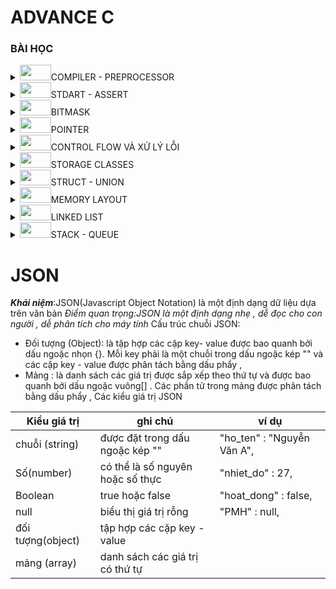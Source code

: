  # ADVANCE C
 
### BÀI HỌC 
<details>
<summary><img src="https://cdn.jsdelivr.net/gh/Readme-Workflows/Readme-Icons@main/icons/octicons/Release.svg" width="50" height="25">COMPILER - PREPROCESSOR</summary>

 **<img src="https://cdn.jsdelivr.net/gh/Readme-Workflows/Readme-Icons@main/icons/octicons/Wiki.svg" 
     width="50" 
     height="25" 
     style="filter: invert(24%) sepia(73%) saturate(1446%) hue-rotate(212deg) brightness(98%) contrast(94%);">Quy trình biên dịch**

_Tiền xử lý : loại bỏ các comment , xử lý include ,define , tạo file.i (intermediate)_
>gcc -E main.c -o main.i
    
 _Biên dịch : chuyển file.i sang file.s (assembly),phân tích cú pháp, kiểm tra lỗi_
>gcc -S main.i -O main.s.
    
 _Hợp ngữ :chuyển file.s sang file.o(mã máy)_
> gcc -c main.s -O main.o

_Liên kết : tạo file thực thi bằng cách kết hợp các file.o_
>gcc main.o -o main

- **<img src="https://cdn.jsdelivr.net/gh/Readme-Workflows/Readme-Icons@main/icons/octicons/Wiki.svg" 
     width="50" 
     height="25" 
     style="filter: invert(24%) sepia(73%) saturate(1446%) hue-rotate(212deg) brightness(98%) contrast(94%);">the preprocess** : chỉ thực hiện thay thế các macro chứ không thực hiện tính toán 
_include_
*define*
- Macro :
 *ifdef*
 *ifndef*
 *endif*
 
*<img src="https://cdn.jsdelivr.net/gh/Readme-Workflows/Readme-Icons@main/icons/octicons/RequestedChanges.svg" 
     width="50" 
     height="25" 
     style="filter: invert(76%) sepia(87%) saturate(461%) hue-rotate(139deg) brightness(104%) contrast(97%);">ví dụ 1 :ví dụ 1: viết 1 chương trình sử dụng define định nghĩa hàm nhân 2 giá trị với nhau với a=5+1; và b=6*
```c
#include<stdio.h>
#define mul(x,y) ((x)*(y))
int main()
{
     int a=5+1;
     int b=6;
     int KQ = mul(a,b)
     printf("kết quả nhân 2 giá trị :%d\n",KQ);
     return 0;
}
```
***<img src="https://cdn.jsdelivr.net/gh/Readme-Workflows/Readme-Icons@main/icons/octicons/Comment.svg" 
     width="50" 
     height="25" 
     style="filter: invert(41%) sepia(67%) saturate(463%) hue-rotate(72deg) brightness(97%) contrast(94%);">Ý nghĩa :học cách sử dụng define và lưu ý khi sử dụng 2 giá trị thì tối ưu hóa chúng bằng dấu ngoặc đơn từng giá trị tránh việc ưu tiên toán tử làm sai kết quả***

*<img src="https://cdn.jsdelivr.net/gh/Readme-Workflows/Readme-Icons@main/icons/octicons/RequestedChanges.svg" 
     width="50" 
     height="25" 
     style="filter: invert(76%) sepia(87%) saturate(461%) hue-rotate(139deg) brightness(104%) contrast(97%);">ví dụ: hãy viết 1 chương trình sử dụng #ifndef và giải thích tại sao sử dụng ?*
```c
#ifndef MY_HEADER_H  
#define MY_HEADER_H
#include <stdio.h>
void H(){
     printf("HELLO");
}
#endif
```
***<img src="https://cdn.jsdelivr.net/gh/Readme-Workflows/Readme-Icons@main/icons/octicons/Comment.svg" 
     width="50" 
     height="25" 
     style="filter: invert(41%) sepia(67%) saturate(463%) hue-rotate(72deg) brightness(97%) contrast(94%);">ý nghĩa: học cách sử dụng ifndef : kiểm tra file.h đã được định nghĩa hay chưa ? nếu đã được định nghĩa thì không run đoạn chương trình phía dưới , nếu chưa định nghĩa thì run bình thường , phương pháp này có thể sử dụng để tránh trùng lặp hàm thư viện hoặc là việc định nghĩa file.h quá 1 lần***

**<img src="https://cdn.jsdelivr.net/gh/Readme-Workflows/Readme-Icons@main/icons/octicons/Wiki.svg" 
     width="50" 
     height="25" 
     style="filter: invert(24%) sepia(73%) saturate(1446%) hue-rotate(212deg) brightness(98%) contrast(94%);">Toán tử tiền xử lý**
- Toán tử tiếp tục "\\" : toán tử này cho phép bạn viết tiếp macro cho nhiều dòng 
_<img src="https://cdn.jsdelivr.net/gh/Readme-Workflows/Readme-Icons@main/icons/octicons/RequestedChanges.svg" 
     width="50" 
     height="25" 
     style="filter: invert(76%) sepia(87%) saturate(461%) hue-rotate(139deg) brightness(104%) contrast(97%);">ví dụ_
```c
#define macro_R(a , b)\
printf("giá trị a=%d",a);\
printf("chia 2 giá trị=%f",a/b);\
while(0)\
```
- Toán tử stringize "#":toán tử này cho phép chuyển đổi các tham số thành chuỗi 
_ví dụ_
```c
#define in(x) printf(#x "= %d",x); // #x đã chuyển thành chuỗi dù nằm ngoài nháy kép
int a =6;
in(a);
```
>kết quả : a=6

- Toán tử token pasting "##" : toán tử nối 2 token lại với nhau 
_ví dụ_
```c
#define ME (X,Y) X##Y

int ME (HELLO,WORD) =5;
```
>KẾT QUẢ : HELLOWORD =5;

***<img src="https://cdn.jsdelivr.net/gh/Readme-Workflows/Readme-Icons@main/icons/octicons/Discussions.svg" 
     width="50" 
     height="25" 
     style="filter: invert(20%) sepia(80%) saturate(500%) hue-rotate(30deg) brightness(80%) contrast(60%);">Câu hỏi :Sự khác biệt giữa #include <file.h> và #include "file.h" là gì ?***
_#include <file.h> chỉ định tiền xử lý tìm kiếm file trong thư mục include của hệ thống_
_#include "file.h" chỉ định tiền xử lý tìm kiếm trong file thư mục hiện tại trước, nếu không tìm thấy mới tìm trong hệ thống_

</details>


<details>
<summary><img src="https://cdn.jsdelivr.net/gh/Readme-Workflows/Readme-Icons@main/icons/octicons/Release.svg" width="50" height="25">STDART - ASSERT</summary>

 STDART - ASSERT
- STDART là một thư viện có các hàm điển hình như printf và scanf
 **<img src="https://cdn.jsdelivr.net/gh/Readme-Workflows/Readme-Icons@main/icons/octicons/Wiki.svg" 
     width="50" 
     height="25" 
     style="filter: invert(24%) sepia(73%) saturate(1446%) hue-rotate(212deg) brightness(98%) contrast(94%);">cơ chế** 

| tên hàm      | giải thích       
|-------------|-------------|
| va_list   | tạo biến   | 
| va_start   | khởi tạo liên kết với va_list với các tham số cố định : va_start(ap , format);   |
|va_arg|truy vấn tham số , phải chỉ định kiểu dữ liệu|
|va_end| dọn dẹp, giải phóng tài nguyên| 

*<img src="https://cdn.jsdelivr.net/gh/Readme-Workflows/Readme-Icons@main/icons/octicons/RequestedChanges.svg" 
     width="50" 
     height="25" 
     style="filter: invert(76%) sepia(87%) saturate(461%) hue-rotate(139deg) brightness(104%) contrast(97%);">ví dụ: viết hàm tính tổng cho số nguyên*
```c
#include<stdio.h>
#include<stdarg.h>
int tong(int dem,...){
     int total=0;
     va_list ap;
     va_start (ap,dem);
     for( int i=0;i<=dem;i++){
          total+=va_arg(ap,int);
     }
     va_end(ap);
     return total;
}
int main(){
     printf("tổng các số sau %d\n",tong(5,6,4));
     return 0;
}
```
-**<img src="https://cdn.jsdelivr.net/gh/Readme-Workflows/Readme-Icons@main/icons/octicons/Wiki.svg" 
     width="50" 
     height="25" 
     style="filter: invert(24%) sepia(73%) saturate(1446%) hue-rotate(212deg) brightness(98%) contrast(94%);">Assert**
- Dùng để kiểm tra điều kiện phải xảy ra trong quá trình run , nếu đúng điều kiện thì chương trình tiếp tục run , nếu sai thì chương trình sẽ :
  - In ra thông báo lỗi chi tiết (tên file , số dòng , biểu thức)
  - Gọi hàm abort() để KẾT THÚC chương trình 
_<img src="https://cdn.jsdelivr.net/gh/Readme-Workflows/Readme-Icons@main/icons/octicons/RequestedChanges.svg" 
     width="50" 
     height="25" 
     style="filter: invert(76%) sepia(87%) saturate(461%) hue-rotate(139deg) brightness(104%) contrast(97%);">ví dụ:viết 1 chương trình sử dụng assert_
```c
#include<assert.h>
void chia(int a , int b){
     assert(b!=0); // vì b là mẫu nên phải khác 0
     printf("%d\n",a/b);
}
```
_**<img src="https://cdn.jsdelivr.net/gh/Readme-Workflows/Readme-Icons@main/icons/octicons/Repository.svg" 
     width="50" 
     height="25" 
     style="filter: invert(12%) sepia(92%) saturate(6282%) hue-rotate(12deg) brightness(101%) contrast(117%);">Nguyên tắc vàng** để sử dụng assert: chỉ dùng để kiểm tra điều kiện tuyệt đối : tuyệt đối không bao giờ vi phạm hoặc tuyệt đối sẽ phải xuất hiện_
**<img src="https://cdn.jsdelivr.net/gh/Readme-Workflows/Readme-Icons@main/icons/octicons/Comment.svg" 
     width="50" 
     height="25" 
     style="filter: invert(41%) sepia(67%) saturate(463%) hue-rotate(72deg) brightness(97%) contrast(94%);">lưu ý: nếu chúng ta bổ sung hàm "#define:NDEBUG" thì tất cả các assert sẽ bị tắt , tuy nhiên phải define NDEBUG TRƯỚC khai báo thư viện _assert.h_**
</details>


<details>
<summary><img src="https://cdn.jsdelivr.net/gh/Readme-Workflows/Readme-Icons@main/icons/octicons/Release.svg" width="50" height="25">BITMASK </summary>
 BITMASK 
 **<img src="https://cdn.jsdelivr.net/gh/Readme-Workflows/Readme-Icons@main/icons/octicons/Wiki.svg" 
     width="50" 
     height="25" 
     style="filter: invert(24%) sepia(73%) saturate(1446%) hue-rotate(212deg) brightness(98%) contrast(94%);">Bitwise operators**

 | Toán tử      | ý nghĩa       | ứng dụng       |
|-------------|-------------|-------------|
| &   | AND   | check bit và clear bit   |
|    | OR   | set bit   |
|~|NOT|toggle bit |
|<<|dịch trái   |nhân 2^n|
|>>|dịch phải |chia 2^n|

- bitmask là kĩ thuật sử dụng các biến riêng lẻ để biểu thị cho một trạng thái : 1 - bật , 0 - tắt
**<img src="https://cdn.jsdelivr.net/gh/Readme-Workflows/Readme-Icons@main/icons/octicons/Wiki.svg" 
     width="50" 
     height="25" 
     style="filter: invert(24%) sepia(73%) saturate(1446%) hue-rotate(212deg) brightness(98%) contrast(94%);">Các phép toán bitmask** 

| PHÉP TOÁN      | PHƯƠNG HƯỚNG HOẠT ĐỘNG       | 
|-------------|-------------|
| set bit  | sử dụng toán tử OR  | 
| clear bit   |sử dụng toán tử đảo ~ và AND (lưu ý đảo xảy ra trước and)   | 
|toggle bit|sử dụng toán tử ^|
|check bit|sử dụng toán tử AND "&"|

_<img src="https://cdn.jsdelivr.net/gh/Readme-Workflows/Readme-Icons@main/icons/octicons/RequestedChanges.svg" 
     width="50" 
     height="25" 
     style="filter: invert(76%) sepia(87%) saturate(461%) hue-rotate(139deg) brightness(104%) contrast(97%);">ví dụ: Hãy xây dựng hệ thống quản lý quyền truy cập của người dùng bằng cách sử dụng kỹ thuật bitmask. Mỗi quyền sẽ được biểu diễn bằng một bit trong số nguyên. Hệ thống phải hỗ trợ các thao tác sau:**thêm quyền , xóa quyền , kiểm tra quyền , hiển thị quyền**_
_gợi ý : ta cần định nghĩa 4 quyền bằng một bit trong số nguyên thêm quyền ta sử dụng toán set bit , xóa quyền ta sử dụng clear bit , kiểm tra quyền ta sử dụng check bit và hiển thị quyền đã có thì ta dựa trên check bit và xuất ra quyền đã có ở check bit_
```c
>#include <stdio.h>
#include <stdint.h>
#define READ  (1 << 0)
#define WRITE  (1 << 1)
#define SPEAK  (1 << 2)
#define LISTEN  (1 << 3)
 void add_per(uint32_t *per,uint32_t perm){
     *per |=perm;
 }
void clear_per(uint32_t *per,uint32_t perm){
     *per &=~perm;
 }
void check_per(uint32_t *per,uint32_t perm){
     return (per &perm)=perm;
 }
void display_per(uint32_t per);{
     printf("Quyền hiện có ");
     if(check_per(per, READ)) printf("READ");
     if(check_per(per, WRITE)) printf("WRITE");
     if(check_per(per, SPEAK)) printf("SPEAK");
     if(check_per(per, LISTEN)) printf("LISTEN");
     printf("\n");
}
int main(){
     uint32_t user_permission=0;
     add_per(&user_permission,READ | SPEAK);
     display_per(user_permission);
     clear_per(&user_permission, SPEAK)
     display_per(user_permission);
}
```
**<img src="https://cdn.jsdelivr.net/gh/Readme-Workflows/Readme-Icons@main/icons/octicons/Wiki.svg" 
     width="50" 
     height="25" 
     style="filter: invert(24%) sepia(73%) saturate(1446%) hue-rotate(212deg) brightness(98%) contrast(94%);">KĨ THUẬT BITMASK ĐỘNG**
- Bitmask động cho phép tạo mặt nạ bit theo vị trí linh hoạt bất kì .Đây là kĩ thuật THUỘC LÒNG
```c
#define BIT_MASK(start ,end) ((~0U<< (start))&(~0U>>(31-(end))))
```
>"~0U" : tạo 32 bit toàn là 1 (0xFFFFFFFF)
"<< (start)" : xóa các bit từ 0- start -1
 ">>(31 -end)" : xóa các bit từ end+1 đến 31
AND 2 kết quả : giữ lại bit từ start đến end

_ví dụ_
```c
BIT_MASK(2,4);
//kết quả sẽ bằng :0b011100 giữ lại số 1 tại vị trí từ 2-4
```
_<img src="https://cdn.jsdelivr.net/gh/Readme-Workflows/Readme-Icons@main/icons/octicons/RequestedChanges.svg" 
     width="50" 
     height="25" 
     style="filter: invert(76%) sepia(87%) saturate(461%) hue-rotate(139deg) brightness(104%) contrast(97%);">ví dụ : hệ thống quản lý GPIO động_
_YÊU CẦU : điều khiển 32 GPIO , SET CLEAR nhiều chân cùng lúc , toggle dải chân bất kì_
```c
typedef struct {
    volatile uint32_t *port ;
} GPIO_typeDef;
void gpio_set(GPIO_typeDef *gpio, int start , int end){
    uint32_t mask = BIT_MASK(start ,end)
    *gpio->port |=mask;
}
```
**<img src="https://cdn.jsdelivr.net/gh/Readme-Workflows/Readme-Icons@main/icons/octicons/Wiki.svg" 
     width="50" 
     height="25" 
     style="filter: invert(24%) sepia(73%) saturate(1446%) hue-rotate(212deg) brightness(98%) contrast(94%);">BIT FIELDS**
- Là 1 kĩ thuật giúp tiết kiêm bộ nhớ 
_cú pháp_
```c
struct hall{
    int tem :5;
    float hum :3;
}
```
>tổng là 8 bit thay vì nếu không khai báo số lượng bit thì sẽ là 16 bit chia đều cho 2 biến 

<details>
<summary><img src="https://cdn.jsdelivr.net/gh/Readme-Workflows/Readme-Icons@main/icons/octicons/Discussions.svg" 
     width="50" 
     height="25" 
     style="filter: invert(20%) sepia(80%) saturate(500%) hue-rotate(30deg) brightness(80%) contrast(60%);">Phân tích mã nguồn slide 14</summary>

**BÀI TẬP: Phân tích mã nguồn sau (slide 14 HALA)**
```c
#include <stdio.h>
#include <stdint.h>
#define COLOR_RED 0	
#define COLOR_BLUE 1
#define COLOR_BLACK 2
#define COLOR_WHITE 3
#define POWER_100HP 0
#define POWER_150HP 1
#define POWER_200HP 2
#define ENGINE_1_5L 0
#define ENGINE_2_0L 1
```
_định nghĩa màu , công suất , động cơ bằng define_
```c
typedef uint8_t CarColor;
typedef uint8_t CarPower;
typedef uint8_t CarEngine;
```
_sử dụng typedef uint8_t để định nghĩa các biến , nguyên nhân sử dụng typedef để dễ dàng thay đổi kiểu dữ liệu trong tương lai , nếu cần thay đổi kiểu dữ liệu uint8_t sang kiểu khác , chỉ cần sửa nơi định nghĩa typedef là được_

```c
#define SUNROOF_MASK 1 << 0     // 0001
#define PREMIUM_AUDIO_MASK 1 << 1 // 0010
#define SPORTS_PACKAGE_MASK 1 << 2 // 0100
// Thêm các bit masks khác tùy thuộc vào tùy chọn
```
_sử dụng Macro define để định nghĩa bit cho các biến_
```c
typedef struct {
    uint8_t additionalOptions : 3; // 3 bits cho các tùy chọn bổ sung
    CarColor color : 2;
    CarPower power : 2;
    CarEngine engine : 1;
    } CarOptions;
```
_mục đích sử dụng struct là tạo kiểu dữ liệu tùy chỉnh_
_carColor là lưu trữ màu với 2 bit ( phạm vi lưu trữ là 4 màu : 0-3(2^2-1)) đã được định nghĩa ở trên_
_carPower, carEngine cũng tương tự vậy_
```c
void configureCar(CarOptions *car, CarColor color, CarPower power, CarEngine engine, uint8_t options) {
    car->color = color;
    car->power = power;
    car->engine = engine;
    car->additionalOptions = options;
}
```
_hàm này để gán các giá trị màu , công suất, động cơ , gán các tùy chọn bổ sung_
_riêng đối với biến car thì sử dụng con trỏ để lấy giá trị gốc nếu có thay đổi thì thay đổi từ giá trị gốc chứ không phải giá trị sao chép_
```c
void setOption(CarOptions *car, uint8_t optionMask) {
    car->additionalOptions |= optionMask;
}
```
_sử dụng thêm chức năng bằng lệnh OR giống các phép toán trong bitmask_
```c
void unsetOption(CarOptions *car, uint8_t optionMask) {
    car->additionalOptions &= ~optionMask;
}
```
_sử dụng xóa chức năng bằng lệnh đảo ~ và AND trong bitmask_
```c
void displayCarOptions(const CarOptions car) {
    const char *colors[] = {"Red", "Blue", "Black", "White"};
    const char *powers[] = {"100HP", "150HP", "200HP"};
    const char *engines[] = {"1.5L", "2.0L"};

    printf("Car Configuration: \n");
    printf("Color: %s\n", colors[car.color]);
    printf("Power: %s\n", powers[car.power]);
    printf("Engine: %s\n", engines[car.engine]);
    printf("Sunroof: %s\n", (car.additionalOptions & SUNROOF_MASK) ? "Yes" : "No");
    printf("Premium Audio: %s\n", (car.additionalOptions & PREMIUM_AUDIO_MASK) ? "Yes" : "No");
    printf("Sports Package: %s\n", (car.additionalOptions & SPORTS_PACKAGE_MASK) ? "Yes" : "No");}
```
_hàm này dùng để hiển thị những giá trị đã setup trước đó : màu , công suất , động cơ ... , có cả hiển thị thêm tùy chọn chức năng_
```c
int main() {
    CarOptions myCar;_
    configureCar(&myCar, COLOR_BLACK, POWER_150HP, ENGINE_2_0L, 0); 
```	
 _đặt tên cho struct và cấu hình cho car theo các biến đã khai báo của hàm configureCar_

```c
    setOption(&myCar, SUNROOF_MASK);
    setOption(&myCar, PREMIUM_AUDIO_MASK);
_ set thêm 2 chức năng là sunroof và audio_
>displayCarOptions(myCar);
```
_hiển thị chức năng đã set_
```c
   unsetOption(&myCar, PREMIUM_AUDIO_MASK); 
    displayCarOptions(myCar);
```
_clear chức năng audio vừa set và hiển thị_
```c
    printf("size of my car: %d\n", sizeof(CarOptions));
```
_in ra kích cỡ của mycar dựa trên sizeof()_
```c
    return 0;
}
```
</details>

</details>

<details>
<summary><img src="https://cdn.jsdelivr.net/gh/Readme-Workflows/Readme-Icons@main/icons/octicons/Release.svg" width="50" height="25">POINTER</summary>

 <img src="https://cdn.jsdelivr.net/gh/Readme-Workflows/Readme-Icons@main/icons/octicons/Wiki.svg" 
     width="50" 
     height="25" 
     style="filter: invert(24%) sepia(73%) saturate(1446%) hue-rotate(212deg) brightness(98%) contrast(94%);"> POINTER 
 - Con trỏ là một biến dùng để lưu địa chỉ của biến khác , nghĩa là biến thông thường chứa giá trị thì con trỏ chứa địa chỉ bộ nhớ (nơi mà giá trị được lưu trữ )  
 __Khai báo con trỏ__
 >kieu_du_lieu *ten_con_tro;
 
 *<img src="https://cdn.jsdelivr.net/gh/Readme-Workflows/Readme-Icons@main/icons/octicons/RequestedChanges.svg" 
     width="50" 
     height="25" 
     style="filter: invert(76%) sepia(87%) saturate(461%) hue-rotate(139deg) brightness(104%) contrast(97%);">ví dụ :*
 ```c
 int *ptr;
 int *a;
 ```
 **Kiểu dữ liệu con trỏ cũng thể hiện kiểu dữ liệu mà biến nó trỏ đến theo nguyên tắc đồng kiểu dữ liệu**

 **Gán địa chỉ cho con trỏ**
 - Mỗi biến đều có 1 giá trị và 1 địa chỉ , để truy cập địa chỉ biến trong C ta sử dụng toán tử ***&***
 _ví dụ:_
 ```c
 int so =5;
 int *contro;
 contro = & so;
 ```
 >bây giờ kết quả là biến _contro_ đang nắm giữ địa chỉ của biến _so_

 **Truy xuất giá trị thông qua con trỏ**
- Khác với truy cập địa chỉ con trỏ sử dụng toán tử __&__ thì truy xuất giá trị sử dụng toán tử __*__ (được gọi là tham trị).
 __*__ ***:toán tử này truy xuất giá trị của địa chỉ mà con trỏ đang trỏ đến*** 
*<img src="https://cdn.jsdelivr.net/gh/Readme-Workflows/Readme-Icons@main/icons/octicons/RequestedChanges.svg" 
     width="50" 
     height="25" 
     style="filter: invert(76%) sepia(87%) saturate(461%) hue-rotate(139deg) brightness(104%) contrast(97%);">ví dụ:*
```c
int number =4;
int *ptr =&number;
printf("giá trị của number=%d",number);
printf("địa chỉ của number=%d",&number);
printf("giá trị của ptr=%d",ptr); 
//giá trị của ptr là địa chỉ của number
printf("giá trị của con trỏ ptr(giá trị tại địa chỉ mà ptr trỏ đến)=%d",*ptr);
```
**<img src="https://cdn.jsdelivr.net/gh/Readme-Workflows/Readme-Icons@main/icons/octicons/Repository.svg" 
     width="50" 
     height="25" 
     style="filter: invert(12%) sepia(92%) saturate(6282%) hue-rotate(12deg) brightness(101%) contrast(117%);">Sau đây là bảng tổng kết nội dung**
| Đặc điểm      | Khai báo con trỏ       | Gán địa chỉ con trỏ       | Truy xuất con trỏ |
|-------------|-------------|-------------|--------|
| Cú pháp   | Kieu_du_lieu *Ten_con_tro   | Ten_con_tro =&Ten_bien   | *Ten_con_tro       |
| Mục đích  | Khai báo một biến đặc biệt có khả năng lưu trữ địa chỉ biến khác   | lập mối quan hệ : gán địa chỉ của 1 biến vào con trỏ     | Truy cập giá trị tại địa chỉ mà con trỏ đang trỏ đến        |
|Gía trị trả về | Không có | địa chỉ bộ nhớ | giá trị tại địa chỉ bộ nhớ 
 
**<img src="https://cdn.jsdelivr.net/gh/Readme-Workflows/Readme-Icons@main/icons/octicons/Wiki.svg" 
     width="50" 
     height="25" 
     style="filter: invert(24%) sepia(73%) saturate(1446%) hue-rotate(212deg) brightness(98%) contrast(94%);"> Kích thước con trỏ**
_<img src="https://cdn.jsdelivr.net/gh/Readme-Workflows/Readme-Icons@main/icons/octicons/RequestedChanges.svg" 
     width="50" 
     height="25" 
     style="filter: invert(76%) sepia(87%) saturate(461%) hue-rotate(139deg) brightness(104%) contrast(97%);">ví dụ_:
```c
char *out;
float *put;
int *ar;
```
*<img src="https://cdn.jsdelivr.net/gh/Readme-Workflows/Readme-Icons@main/icons/octicons/Discussions.svg" 
     width="50" 
     height="25" 
     style="filter: invert(20%) sepia(80%) saturate(500%) hue-rotate(30deg) brightness(80%) contrast(60%);">Câu hỏi :Kích thước các con trỏ trên có giống nhau không?*
>Tất cả các con trỏ đều có cùng 1 kích thước , KHÔNG PHỤ THUỘC VÀO KIỂU DỮ LIỆU MÀ CHÚNG TRỎ ĐẾN MÀ PHỤ THUỘC VÀO KIẾN TRÚC HỆ THỐNG (STM32, ESP32...)

*Nguyên nhân :con trỏ lưu trữ địa chỉ mà địa chỉ bộ nhớ trên 1 hệ thống có kích thước cố định (hệ thống 64 bit :8 byte ...)*
___Hiểu lầm : Nhiều người hiểu rằng (*int) lớn hơn (*char) .Điều này hoàn toàn sai : con trỏ lưu trữ địa chỉ nên kích thước của nó hoàn toàn không liên quan đến___
 
 **<img src="https://cdn.jsdelivr.net/gh/Readme-Workflows/Readme-Icons@main/icons/octicons/Wiki.svg" 
     width="50" 
     height="25" 
     style="filter: invert(24%) sepia(73%) saturate(1446%) hue-rotate(212deg) brightness(98%) contrast(94%);">Con trỏ void**
 - Định nghĩa : void pointer là một loại con trỏ có thể trỏ đến dữ liệu của bất kì kiểu nào 
 _<img src="https://cdn.jsdelivr.net/gh/Readme-Workflows/Readme-Icons@main/icons/octicons/RequestedChanges.svg" 
     width="50" 
     height="25" 
     style="filter: invert(76%) sepia(87%) saturate(461%) hue-rotate(139deg) brightness(104%) contrast(97%);">ví dụ_
 ```c
 void *ptr;
 ```
> Con trỏ void không liên kết bất kì kiểu dữ liệu cụ thể nào , do đó nó có thể giữ địa chỉ của bất kì kiểu dữ liệu nào 
 
_ví dụ_
```c
#include<stdio.h>
int main(){
    int a=10;
    float b=11;
    void *ptr;// khai báo con trỏ void 
    // sử dụng con trỏ void trỏ đến kiểu int 
    ptr =&a;
    printf("Địa chỉ biến a :%p\n",ptr);
    // sử dụng con trỏ đến kiểu float
    ptr = &b;
     printf("Địa chỉ biến a :%p\n",ptr);
}
```
__Hạn chế của void pointer__
- Con trỏ void không thể truy cập trự tiếp giải tham chiếu bằng toán tử * (Nguyên nhân trình biên dịch không biết phải đọc bao nhiêu byte để thực hiện giải tham chiếu )
- Để truy cập giá trị , phải ép kiểu 
```c
void *ptr =&a;
int value =*(int*)ptr; 
// chúng ta phải ép kiểu (int*) , sử dụng tham chiếu * =*(int*)
```
***Sử dụng con trỏ void khi cần viết 1 hàm hoặc 1 cấu trúc có thể sẽ làm việc với nhiều kiểu dữ liệu , lưu ý luôn ghi nhớ kiểu dữ liệu gốc***

**<img src="https://cdn.jsdelivr.net/gh/Readme-Workflows/Readme-Icons@main/icons/octicons/Wiki.svg" 
     width="50" 
     height="25" 
     style="filter: invert(24%) sepia(73%) saturate(1446%) hue-rotate(212deg) brightness(98%) contrast(94%);">FUNCTION POINTER**
- Mỗi hàm đều sẽ tồn tại trong bộ nhớ tại một địa chỉ nhất định 
- Con trỏ hàm (Function pointer) là một biến đặc biệt dùng để lưu trữ địa chỉ của một hàm
__cú pháp và cách khai báo__
>kieu_tra_ve (*ten_con_tro)(ds_tham_so);

**chú ý : dấu ngoặc đơn (*ten_con_tro) là bắt buộc**
```c
int (*ptr)(int , int);
void (*gtr)(char*);
```
__Gán địa chỉ cho hàm__
- Sau khi khai báo chúng ta cần gán địa chỉ : có 2 cách gán địa chỉ
>cách 1:con_tro =&ten_ham;
>cách 2:contro =ten_ham ;

**<img src="https://cdn.jsdelivr.net/gh/Readme-Workflows/Readme-Icons@main/icons/octicons/Comment.svg" 
     width="50" 
     height="25" 
     style="filter: invert(41%) sepia(67%) saturate(463%) hue-rotate(72deg) brightness(97%) contrast(94%);">CẢ HAI CÁCH ĐỀU CHO KẾT QUẢ GIỐNG NHAU**
_<img src="https://cdn.jsdelivr.net/gh/Readme-Workflows/Readme-Icons@main/icons/octicons/RequestedChanges.svg" 
     width="50" 
     height="25" 
     style="filter: invert(76%) sepia(87%) saturate(461%) hue-rotate(139deg) brightness(104%) contrast(97%);">ví dụ_
```c
#include <stdio.h>
int sub (int a , int b){
    return a-b;
}
int main (){
    int (*op)(int int);
    op=&sub;
    printf("kết quả %d\n ",op(4,3));// đáp án =1
    op=sub;
    printf("kết quả %d\n ",op(4,3));// đáp án =1
}
```
**Gọi hàm thông qua con trỏ hàm**
>(*con_tro_ham)(doi_so): cách 1
(con_tro_ham)(doi_so) : cách 2

***<img src="https://cdn.jsdelivr.net/gh/Readme-Workflows/Readme-Icons@main/icons/octicons/Repository.svg" 
     width="50" 
     height="25" 
     style="filter: invert(12%) sepia(92%) saturate(6282%) hue-rotate(12deg) brightness(101%) contrast(117%);">Bảng tổng hợp con trỏ hàm***
| Khai báo con trỏ hàm     | Gán địa chỉ       | Gọi hàm thông qua con trỏ       |
|-------------|-------------|-------------|
|  kieu_tra_ve (*ten_con_tro)(ds_tham_so);  | con_tro =&ten_ham; hoặc contro =ten_ham ;   | (*con_tro_ham)(doi_so) hoặc (con_tro_ham)(doi_so)    |

**<img src="https://cdn.jsdelivr.net/gh/Readme-Workflows/Readme-Icons@main/icons/octicons/Wiki.svg" 
     width="50" 
     height="25" 
     style="filter: invert(24%) sepia(73%) saturate(1446%) hue-rotate(212deg) brightness(98%) contrast(94%);">POINTER NULL**
- Con trỏ null là con trỏ không trỏ đến bất kì địa chỉ hợp lệ nào 
```c
int *ptr = NULL;
```
***<img src="https://cdn.jsdelivr.net/gh/Readme-Workflows/Readme-Icons@main/icons/octicons/Discussions.svg" 
     width="50" 
     height="25" 
     style="filter: invert(20%) sepia(80%) saturate(500%) hue-rotate(30deg) brightness(80%) contrast(60%);">Tại sao lại sử dụng con trỏ NULL?***
- Phòng tránh truy cập vùng nhớ rác :con trỏ chưa khởi tạo chứa giá trị ngẫu nhiên , giá trị ngẫu nhiên này vô tình trỏ đến vùng nhớ nguy hiểm 
- Kiểm tra : dễ dàng phát hiện con trỏ chưa được gán giá trị hợp lệ 
_<img src="https://cdn.jsdelivr.net/gh/Readme-Workflows/Readme-Icons@main/icons/octicons/RequestedChanges.svg" 
     width="50" 
     height="25" 
     style="filter: invert(76%) sepia(87%) saturate(461%) hue-rotate(139deg) brightness(104%) contrast(97%);">ví dụ_
```c
#include <stdio.h>
int main (){
    int *ptr =NULL; // khởi tạo 1 con trỏ NULL
    if(ptr=NULL){
        printf("con trỏ chưa được khởi tạo\n");
    }
    int giatri=3;
    ptr=&giatri;
    return 0;
}
```
***<img src="https://cdn.jsdelivr.net/gh/Readme-Workflows/Readme-Icons@main/icons/octicons/Comment.svg" 
     width="50" 
     height="25" 
     style="filter: invert(41%) sepia(67%) saturate(463%) hue-rotate(72deg) brightness(97%) contrast(94%);">Lưu ý : đối với con trỏ NULL không thể tham trị con trỏ NULL***

**<img src="https://cdn.jsdelivr.net/gh/Readme-Workflows/Readme-Icons@main/icons/octicons/Wiki.svg" 
     width="50" 
     height="25" 
     style="filter: invert(24%) sepia(73%) saturate(1446%) hue-rotate(212deg) brightness(98%) contrast(94%);">POINTER TO POINTER**
_<img src="https://cdn.jsdelivr.net/gh/Readme-Workflows/Readme-Icons@main/icons/octicons/Discussions.svg" 
     width="50" 
     height="25" 
     style="filter: invert(20%) sepia(80%) saturate(500%) hue-rotate(30deg) brightness(80%) contrast(60%);">Tại sao cần đến con trỏ đến con trỏ?_
_Là khi bạn muốn thay đổi ĐỊA CHỈ mà một con trỏ đang trỏ đến từ bên trong con trỏ khác_
_<img src="https://cdn.jsdelivr.net/gh/Readme-Workflows/Readme-Icons@main/icons/octicons/RequestedChanges.svg" 
     width="50" 
     height="25" 
     style="filter: invert(76%) sepia(87%) saturate(461%) hue-rotate(139deg) brightness(104%) contrast(97%);">ví dụ_
```c
void change(int *ptr){
int value =20;
ptr=&value;   // giá trị ptr(địa chỉ biến a trong p) đang được gán là địa chỉ value
}
int main ()
{
    int a=10;
    int *p=&a;
    change(p);
    printf("%d",*p);//kết quả vẫn bằng 10
}
```
>value là biến toàn cục chỉ tồn tại trong phạm vi hàm => khi kết thúc hàm , địa chỉ value không còn hợp lệ 
>giải pháp : dùng con trỏ cấp 2 để thay đổi con trỏ gốc

**Khai báo**
```c
int **pptr;
```
_Minh họa_
_pptr có giá trị là địa chỉ của biến ptr_
_ptr có giá trị là địa chỉ biến value_
_value có giá trị là 20_
>nếu *pptr thì chỉ truy cập giá trị của biến ptr là địa chỉ biến value
nếu **pptr thì sẽ truy cập đến giá trị của value

_<img src="https://cdn.jsdelivr.net/gh/Readme-Workflows/Readme-Icons@main/icons/octicons/RequestedChanges.svg" 
     width="50" 
     height="25" 
     style="filter: invert(76%) sepia(87%) saturate(461%) hue-rotate(139deg) brightness(104%) contrast(97%);">ví dụ kinh điển:_
```c
#include <stdio.h>
void swap_pointer(int **a , int **b){
    //int **a(b) cho phép truy cập và sửa đổi địa chỉ mà ptr1 và ptr2 trỏ đến nghĩa là sửa đổi địa chỉ 0x1000 và 0x2000
    int *temp =*a;//a=&ptr1(giá trị của a là địa chỉ ptr1=0x3000), vậy *a =giá trị ptr1=0x1000(địa chỉ biến x)
    //temp=0x1000, vậy *temp =giá trị x =10;
    *a=*b;
    //b=&ptr2(0x4000) vậy *b=giá trị tại ptr2(0x2000)
    // a=0x2000; *a=20;
    *b=temp;//b=0x1000, vậy *b=10;
}
int main (){
    int x=10,y=20;
    int *ptr1=&x; // gán giá trị ptr1 là địa chỉ biến x
    //ví dụ: địa chỉ x =0x1000 , ptr1=0x1000 , địa chỉ ptr1=0x3000
    int *ptr2=&y; // gán giá trị ptr2 là địa chỉ biến y
    // ví dụ : địa chỉ y=0x2000 , ptr2=0x2000 , địa chỉ ptr2=0x4000
    printf("Trước swap:\n");
    printf("ptr1 → %d\n", *ptr1); // 10
    printf("ptr2 → %d\n", *ptr2); // 20
    swap_pointers(&ptr1, &ptr2);
    // truyền đại chỉ biến ptr1=0x3000, và ptr2=0x4000 
    // tại thời điểm này, không truyền giá trị của ptr1 và ptr2 vì chúng ta cần thay đổi địa chỉ 2 con trỏ 
    printf("Sau swap:\n");
    printf("ptr1 → %d\n", *ptr1); // 20
    printf("ptr2 → %d\n", *ptr2); // 10

    return 0;
}
```
| Bước       | code       | giải thích     |
|-------------|-------------|-------------|
| 1  | int *temp = *a;  | *a là giá trị tại 0x3000 (0x1000) → temp = 0x1000 (trỏ đến x)  |
| 2   | *a = *b;   | *b là giá trị tại 0x4000 (0x2000) → Gán *a = 0x2000 (ptr1 trỏ đến y)   |
|3|*b = temp;|temp = 0x1000 → Gán *b = 0x1000 (ptr2 trỏ đến x)|

**<img src="https://cdn.jsdelivr.net/gh/Readme-Workflows/Readme-Icons@main/icons/octicons/Wiki.svg" 
     width="50" 
     height="25" 
     style="filter: invert(24%) sepia(73%) saturate(1446%) hue-rotate(212deg) brightness(98%) contrast(94%);">CONST POINTER**
_Phân loại con trỏ hằng_

| Loại       | Thay đổi địa chỉ        | Thay đổi giá trị       | Khởi tạo bắt buộc |
|-------------|-------------|-------------|------|
| Con trỏ thường     |    :white_check_mark:| :white_check_mark:|:x:|
| Con trỏ hằng   |:white_check_mark:|:x:|:x:|
| Hằng con trỏ   | :x:  | :white_check_mark:  |:white_check_mark:|
|Hằng con trỏ đến hằng |:x:|:x:|:white_check_mark:|


**<img src="https://cdn.jsdelivr.net/gh/Readme-Workflows/Readme-Icons@main/icons/octicons/Wiki.svg" 
     width="50" 
     height="25" 
     style="filter: invert(24%) sepia(73%) saturate(1446%) hue-rotate(212deg) brightness(98%) contrast(94%);">Con trỏ hằng**
_Mục đích:cho phép trỏ đến vùng nhớ nhưng KHÔNG thay đổi giá trị_
_cú pháp_
>const kieu_du_lieu *bien_con_tro;

```c
const int *ptr;
```
_<img src="https://cdn.jsdelivr.net/gh/Readme-Workflows/Readme-Icons@main/icons/octicons/RequestedChanges.svg" 
     width="50" 
     height="25" 
     style="filter: invert(76%) sepia(87%) saturate(461%) hue-rotate(139deg) brightness(104%) contrast(97%);">ví dụ_
```c
int main(){
    int value =10;
    const int *ptr =&value;
    *ptr=30;// LỖI: không thể thay đổi được giá trị của ptr
    value =30;// Hợp lệ vì chúng ta thay đổi trực tiếp trên biến value không thông qua con trỏ
    ptr=&new;// Hợp lệ vì thay đổi địa chỉ 
}
```
_Bài học : dùng khi cần đảm bảo tính toàn vẹn của giá trị_
**<img src="https://cdn.jsdelivr.net/gh/Readme-Workflows/Readme-Icons@main/icons/octicons/Wiki.svg" 
     width="50" 
     height="25" 
     style="filter: invert(24%) sepia(73%) saturate(1446%) hue-rotate(212deg) brightness(98%) contrast(94%);">Hằng con trỏ**
_Mục đích : cố định địa chỉ nhưng cho phép thay đổi giá trị_
>kieu_du_lieu *const bien_con tro =&ten_bien ;

***Lưu ý : phải khởi tạo ngay khi khai báo***

```c
int *const ptr=&near;
```
_<img src="https://cdn.jsdelivr.net/gh/Readme-Workflows/Readme-Icons@main/icons/octicons/RequestedChanges.svg" 
     width="50" 
     height="25" 
     style="filter: invert(76%) sepia(87%) saturate(461%) hue-rotate(139deg) brightness(104%) contrast(97%);">ví dụ_
```c
int main(){
    int x=5 , y=10;
    int *const ptr =&x
    *ptr =7; // Hợp lệ : thay đổi được giá trị 
    ptr=&y; // Lỗi : không thể thay đổi giá trị 
    return 0;
}
```
**<img src="https://cdn.jsdelivr.net/gh/Readme-Workflows/Readme-Icons@main/icons/octicons/Wiki.svg" 
     width="50" 
     height="25" 
     style="filter: invert(24%) sepia(73%) saturate(1446%) hue-rotate(212deg) brightness(98%) contrast(94%);">Hằng con trỏ đến hằng**
_cú pháp_
>const kieu_du_lieu *const ten_con_tro =&ten_bien;

_Đặc điểm riêng: Không thay đổi được địa chỉ và cả giá trị_
**Kĩ thuật và thủ thuật**
_Quy tắc phân biệt_
__Đọc từ phải sang trái__
```c
const int *p1;
int const *p2;
int *const p3;
```
>int *p1 : con trỏ đến hằng (const)
const p3 hằng đến con trỏ (*p3)

> hằng là không đổi 
bên trái là địa chỉ - bên phải là giá trị // từ vỏ hộp(địa chỉ) vào trong hộp(giá trị) 
chữ hằng nằm bên nào thì bên đó không đổi , còn lại là đổi được 
</details>

<details>
<summary><img src="https://cdn.jsdelivr.net/gh/Readme-Workflows/Readme-Icons@main/icons/octicons/Release.svg" width="50" height="25">CONTROL FLOW VÀ XỬ LÝ LỖI</summary>

**CONTROL FLOW VÀ XỬ LÝ LỖI**
_Tổng quan về Control Flow_
Mặc định chương trình C thực hiện các câu lệnh từ trên xuống dưới .Như vậy , CPU làm từ hàm main , thực hiện lần lượt các câu lệnh và kết thúc tại điểm cuối hàm main
Tuy nhiên, trong thực tế , chúng ta cần các cơ chế :
- Thực thi một khối lệnh nhiều lần (vòng lặp : loops)
- Thực thi một khối lệnh chỉ khi thỏa mãn một điều kiện nào đó (branches)
- Nhảy đến 1 vị trí khác trong code (jumps)
- Xử lý tình huống lỗi và ngoại lệ (error handling)

**<img src="https://cdn.jsdelivr.net/gh/Readme-Workflows/Readme-Icons@main/icons/octicons/Wiki.svg" 
     width="50" 
     height="25" 
     style="filter: invert(24%) sepia(73%) saturate(1446%) hue-rotate(212deg) brightness(98%) contrast(94%);">Câu lệnh goto**
_Là câu lệnh cho phép chương trình nhảy vô điều kiện đến 1 vị trí được đánh dấu bởi một nhãn_
_cú pháp_
>goto labell;
//các dòng code này sẽ được bỏ qua 
label : statement;

_<img src="https://cdn.jsdelivr.net/gh/Readme-Workflows/Readme-Icons@main/icons/octicons/RequestedChanges.svg" 
     width="50" 
     height="25" 
     style="filter: invert(76%) sepia(87%) saturate(461%) hue-rotate(139deg) brightness(104%) contrast(97%);">ví dụ_
```c
#include <stdio.h>
int main (){
    int i=0;
    start_loop:
    printf("%d",i);
    i++;
    if(i<5)
    goto start_loop;
return 0;
}
```
**<img src="https://cdn.jsdelivr.net/gh/Readme-Workflows/Readme-Icons@main/icons/octicons/Wiki.svg" 
     width="50" 
     height="25" 
     style="filter: invert(24%) sepia(73%) saturate(1446%) hue-rotate(212deg) brightness(98%) contrast(94%);">Câu lệnh SETJMP và LONGJMP**
_Cơ chế hoạt động_
- SETJMP : lưu trữ trạng thái hiện tại vào biến jmb_buf
-LONGJMP : khôi phục trạng thái đã lưu , làm cho chương trình tiếp tục thực thi từ vị trí setjmp ban đầu 
```c
#include <setjmp.h>
jmp_buf env; // biến lưu trữ trạng thái 
int R =setjmp(env);// Lưu trữ trạng thái hiện tại 
void longjmp(jmp_buf env , int val); // khôi phục trạng thái 
```
_<img src="https://cdn.jsdelivr.net/gh/Readme-Workflows/Readme-Icons@main/icons/octicons/Comment.svg" 
     width="50" 
     height="25" 
     style="filter: invert(41%) sepia(67%) saturate(463%) hue-rotate(72deg) brightness(97%) contrast(94%);">Lưu ý : setjmp : đánh dấu vị trí có thể quay lại bằng longjmp_
_Kết quả trả về lần đầu tiên bằng 0 , trả về 1 giá trị khác cho lần tiếp theo_
_Longjmp : nhảy về vị trí hiện tại khi thực hiện setjmp và tiếp tục_
_<img src="https://cdn.jsdelivr.net/gh/Readme-Workflows/Readme-Icons@main/icons/octicons/RequestedChanges.svg" 
     width="50" 
     height="25" 
     style="filter: invert(76%) sepia(87%) saturate(461%) hue-rotate(139deg) brightness(104%) contrast(97%);">ví dụ_
```c
#include <stdio.h>
#include <setjmp.h>
jmp_buf env;// biến lưu trạng thái 
void chia_so(int a, int b){
    if(b==0){
        printf("Phát hiện lỗi chia 0\n");
        longjmp(env,1); // nhảy đến vị trí setjmp với giá trị 1 
    }
    printf("KQ %d\n", a/b);
}
int main(){
    int error = setjmp(env);// lập chốt kiểm tra lỗi 
    if(error==0){
        printf("Thực hiện phép chia \n");
    }
    else
    printf("ĐÃ XẢY RA LỖI");
}
```
**<img src="https://cdn.jsdelivr.net/gh/Readme-Workflows/Readme-Icons@main/icons/octicons/Wiki.svg" 
     width="50" 
     height="25" 
     style="filter: invert(24%) sepia(73%) saturate(1446%) hue-rotate(212deg) brightness(98%) contrast(94%);">Xử lý ngoại lệ**
- Khối TRY : là phạm vi thực thi có khả năng sinh lỗi , không được sử dụng đơn độc mà phải đi kèm với catch , throw
- Khối THROW : tạo đối tượng ngoại lệ chứa thông tin debug
- Khối CATCH: Bẫy lỗi thông minh 
<details>
<summary><img src="https://cdn.jsdelivr.net/gh/Readme-Workflows/Readme-Icons@main/icons/octicons/Discussions.svg" 
     width="50" 
     height="25" 
     style="filter: invert(20%) sepia(80%) saturate(500%) hue-rotate(30deg) brightness(80%) contrast(60%);">
BÀI TẬP SỐ 2</summary>

BÀI TẬP SỐ 2:
 Xử Lý Nhiều Loại Lỗi Trong Hệ Thống Phức Tạp Sử Dụng Macro TRY-CATCH
Mục Tiêu:
- Viết một chương trình trong ngôn ngữ C sử dụng các macro TRY, CATCH, và THROW để mô phỏng việc xử lý nhiều loại lỗi trong một hệ thống phức tạp.
Yêu Cầu:
- Định nghĩa các macro TRY, CATCH, và THROW giúp xử lý lỗi trong chương trình.
- Tạo các hàm giả lập các hoạt động khác nhau, mỗi hàm có khả năng "ném" ra một loại lỗi cụ thể sử dụng macro THROW.
- Trong hàm main, gọi các hàm này trong một khối TRY và xử lý các lỗi tương ứng trong các khối CATCH phù hợp.
- Các loại lỗi có thể bao gồm nhưng không giới hạn ở: lỗi đọc file, lỗi xử lý mạng, lỗi tính toán dữ liệu.
- In ra thông báo lỗi phù hợp khi một lỗi được bắt và xử lý.
Mô Tả Chi Tiết Hơn:
- Bạn cần viết ba hàm mô phỏng ba hoạt động khác nhau: readFile, networkOperation, và calculateData.
Mỗi hàm này sẽ sử dụng THROW để ném ra một loại lỗi cụ thể khi gặp sự cố.
- Trong main, sử dụng TRY để bao quanh việc gọi các hàm này và sử dụng các khối CATCH để xử lý từng loại lỗi riêng biệt.
Mỗi khối CATCH sẽ in ra một thông báo lỗi đặc trưng cho lỗi tương ứng.
- Đảm bảo chương trình kết thúc một cách an toàn, in ra thông báo kết thúc chương trình sau khi tất cả các lỗi đã được xử lý.
Cho một enum lưu các mã lỗi như sau: 
```C
enum ErrorCodes { NO_ERROR, FILE_ERROR, NETWORK_ERROR, CALCULATION_ERROR };
```
- Thông tin các hàm:
```c
void readFile() {
    printf("Đọc file...\n");
    THROW(FILE_ERROR, "Lỗi đọc file: File không tồn tại.");
}
void networkOperation() {
    // Bổ sung chương trình
}
void calculateData() {
   // Bổ sung chương trình
}
```
- Chương trình trong hàm main:
```c
TRY {
        readFile();
        networkOperation();
        calculateData();
    } CATCH(FILE_ERROR) {
        printf("%s\n", error_message);} // Bổ sung thêm nhiều CATCH
```
**GIẢI**
```C
#include<stdio.h>
#include<stdlid.h>
#include<setjmp.h>
enum ErrorCodes { 
    NO_ERROR, 
    FILE_ERROR, 
    NETWORK_ERROR, 
    CALCULATION_ERROR 
};// định nghĩa các mã lỗi 

typedef struct {
    int code; // mã lỗi
    const char* message; // thông báo lỗi 
}Error_Info;
jmp_buf env;// lưu trữ thông tin lỗi 
#define TRY if(Error_Info.code==0) // nếu setjmp=0 thực thi code trong TRY , và khác 0 nhảy đến CATCH
#define CATCH(error_code)\
else if(Error_Info.code == error_code)
#define THROW (code,message)\
Error_Info.code=code;\ // GÁN MÃ LỖI 
Error_Info.message=message;\ // GÁN THÔNG BÁO LỖI
longjmp(env,code)\ //
void readFile() {
    printf("Đang đọc file...\n");
    // Giả lập lỗi đọc file
    THROW(FILE_ERROR, "Lỗi đọc file: File không tồn tại hoặc bị khóa");
}

void networkOperation() {
    printf("Đang thực hiện kết nối mạng...\n");
    // Giả lập lỗi mạng
    THROW(NETWORK_ERROR, "Lỗi mạng: Không thể kết nối đến server");
}

void calculateData() {
    printf("Đang tính toán dữ liệu...\n");
    // Giả lập lỗi tính toán
    THROW(CALCULATION_ERROR, "Lỗi tính toán: Giá trị đầu vào không hợp lệ");
}
int main() {
Error_Info.code=setjmp(env);
    TRY {
        readFile();
        networkOperation();
        calculateData();
    }
    CATCH(FILE_ERROR) {
        fprintf(stderr, "[LỖI %d] %s\n", current_error.code, current_error.message);
    }
    CATCH(NETWORK_ERROR) {
        fprintf(stderr, "[LỖI %d] %s\n", current_error.code, current_error.message);
    }
    CATCH(CALCULATION_ERROR) {
        fprintf(stderr, "[LỖI %d] %s\n", current_error.code, current_error.message);
    }

    printf("\nKết thúc chương trình an toàn\n");
    return 0;
}
```
</details>

</details>
<details>
<summary><img src="https://cdn.jsdelivr.net/gh/Readme-Workflows/Readme-Icons@main/icons/octicons/Release.svg" width="50" height="25">STORAGE CLASSES</summary>


**<img src="https://cdn.jsdelivr.net/gh/Readme-Workflows/Readme-Icons@main/icons/octicons/Wiki.svg" 
     width="50" 
     height="25" 
     style="filter: invert(24%) sepia(73%) saturate(1446%) hue-rotate(212deg) brightness(98%) contrast(94%);"> EXTERN**

- Cho phép biến được KHAI BÁO Ở MỘT FILE nhưng có thể SỬ DỤNG Ở FILE KHÁC.Nó tạo ra tham chiếu đến biến tồn tại thay vì tạo ra một biến mới 
_Chú ý : Vì nó chỉ là một tham chiếu đến một biến đã được định nghĩa ở nơi khác nên KHÔNG CÓ BỘ NHỚ NÀO ĐƯỢC CẤP PHÁT_
_Liên kết các nội dung_
>gcc ten_file1.c ten_file2.c -o main 
nhập "./tenfile_canchay"
```C
//khai báo extern 
extern int bienToancuc;
//sử dụng biến extern 
void ham(){
    printf("%d",bienToancuc);
}
```
_Nguyên lý hoạt động:_
_Khi bạn làm việc với nhiều file.c trong dự án quá trình biên dịch sẽ diễn ra ở điểm quan trọng là : extern cho các trình liên kết biết rằng " biến này ở đâu đó trong các file , hãy tìm và liên kết "_
_<img src="https://cdn.jsdelivr.net/gh/Readme-Workflows/Readme-Icons@main/icons/octicons/RequestedChanges.svg" 
     width="50" 
     height="25" 
     style="filter: invert(76%) sepia(87%) saturate(461%) hue-rotate(139deg) brightness(104%) contrast(97%);">ví dụ_
**fileA.c(định nghĩa biến)**
```c
int same=10;
```
**fileB.c(sử dụng biến từ fileA.c)**
```c
#include<stdio.h>
extern int same;// đây là biến toàn cục nên để ngoài hàm main
int main (){
    printf("biến extern :%d",same);
}
```
**Lưu ý quan trọng: không được khởi tạo giá trị cho biến khi khai báo với extern**
```c
extern int a; // đúng: khai báo extern không khởi tạo giá trị 
extern int a =300; // sai :khai báo extern đã vi phạm khởi tạo giá trị
```
***<img src="https://cdn.jsdelivr.net/gh/Readme-Workflows/Readme-Icons@main/icons/octicons/Discussions.svg" 
     width="50" 
     height="25" 
     style="filter: invert(20%) sepia(80%) saturate(500%) hue-rotate(30deg) brightness(80%) contrast(60%);">Bài tập cá nhân***
- Tạo 3 file : math.h( khai báo extern PI 3.14) , circle.c (định nghĩa PI và hàm tính diện tích hình tròn) , main.c (sử dụng PI và hàm circle.c)
- Yêu cầu : sử dụng extern cho cả biến và hàm , in ra diện tích hình tròn và bán kính nhập từ bàn phím 
```c
//math.h 
extern const float PI  // thỏa mãn điều kiện extern không được khai báo và là biến toàn cục , đặt kiểu dữ liệu là float (số dư ) và const là hằng số q
extern float circleA(float r) // đáp ứng yêu cầu đề bài là extern cả hàm 

// circle.c
const float PI 3.14
float circleA(float r){
return PI*r*r;}

main.c
#include "math.h"
int main(){
    float ban_kinh;
    printf("nhập bán kính\n");
    scanf("%f",&ban_kinh);
    printf("Dientich:%.4f",circleA(ban_kinh));
    return 0;
}
```
**<img src="https://cdn.jsdelivr.net/gh/Readme-Workflows/Readme-Icons@main/icons/octicons/Wiki.svg" 
     width="50" 
     height="25" 
     style="filter: invert(24%) sepia(73%) saturate(1446%) hue-rotate(212deg) brightness(98%) contrast(94%);"> STATIC**

- Là công cụ kiểm soạt phạm vi và thời gian tồn tại của biến và hàm 
- Nó hoạt động khác biệt giữa 2 ngữ cảnh : biến cục bộ trong hàm và biến/hàm toàn cục 
***<img src="https://cdn.jsdelivr.net/gh/Readme-Workflows/Readme-Icons@main/icons/octicons/Wiki.svg" 
     width="50" 
     height="25" 
     style="filter: invert(24%) sepia(73%) saturate(1446%) hue-rotate(212deg) brightness(98%) contrast(94%);">STATIC CHO BIẾN CỤC BỘ TRONG HÀM***
_ĐẶC ĐIỂM :_
_Khởi tạo một lần duy nhất khi chương trình bắt đầu(nếu chưa được khởi tạo sẽ tự gán giá trị bằng 0), giữ giá trị giữa các lần gọi hàm, chỉ có phạm vi trong hàm_
_<img src="https://cdn.jsdelivr.net/gh/Readme-Workflows/Readme-Icons@main/icons/octicons/RequestedChanges.svg" 
     width="50" 
     height="25" 
     style="filter: invert(76%) sepia(87%) saturate(461%) hue-rotate(139deg) brightness(104%) contrast(97%);">ví dụ kinh điển_
```c
#include <stdio.h>
void count(){
    static int calls =0;// chỉ xảy ra 1 lần duy nhất
    printf("Số lần gọi ;%d\n",calls);
}
int main (){
    count();//1
    count();//2
    count();//3
    printf("Số lần gọi trong main :%d\n",calls);// lỗi biến calls chỉ giữ giá trị trong hàm count và trong hàm main biến calls cũng không được định nghĩa nên gây lỗi
    return 0;
}
```
_Nếu bỏ dòng:_
```c
printf("Số lần gọi trong main :%d\n",calls);
```
_Kết quả in ra là :_
>Số lần gọi: 1
Số lần gọi: 2
Số lần gọi: 3

_Nếu thay thế_
```c
static int calls =0
```
thay thế bằng 
```c
int calls =0;
```
_Kết quả_
>Số lần gọi: 1
Số lần gọi: 1
Số lần gọi: 1

***<img src="https://cdn.jsdelivr.net/gh/Readme-Workflows/Readme-Icons@main/icons/octicons/Wiki.svg" 
     width="50" 
     height="25" 
     style="filter: invert(24%) sepia(73%) saturate(1446%) hue-rotate(212deg) brightness(98%) contrast(94%);">STATIC CHO BIẾN/HÀM TOÀN CỤC***
_Tính năng_
- giới hạn phạm vi trong file hiện tại 
- Ngăn xung đột tên 
- Thường được dùng với mẹo là ẩn biến /hàm khỏi các file khác , chỉ cho phép truy cập trong cùng 1 file 
***<img src="https://cdn.jsdelivr.net/gh/Readme-Workflows/Readme-Icons@main/icons/octicons/Wiki.svg" 
     width="50" 
     height="25" 
     style="filter: invert(24%) sepia(73%) saturate(1446%) hue-rotate(212deg) brightness(98%) contrast(94%);">Bài tập cá nhân***
_<img src="https://cdn.jsdelivr.net/gh/Readme-Workflows/Readme-Icons@main/icons/octicons/Discussions.svg" 
     width="50" 
     height="25" 
     style="filter: invert(20%) sepia(80%) saturate(500%) hue-rotate(30deg) brightness(80%) contrast(60%);">BÀI 1:Phân tích output chương trình sau_
```c
#include <stdio.h>

void test() {
    static int x ;
    x++;
    printf("%d ", x);
}

int main() {
    test(); // ?
    test(); // ?
    return 0;
}
```
_Kết quả_
>1 2

_Nguyên nhân biến x chưa được khởi tạo sẽ tự động gán giá trị là 0_
_<img src="https://cdn.jsdelivr.net/gh/Readme-Workflows/Readme-Icons@main/icons/octicons/Discussions.svg" 
     width="50" 
     height="25" 
     style="filter: invert(20%) sepia(80%) saturate(500%) hue-rotate(30deg) brightness(80%) contrast(60%);">BÀI 2:Phân tích output chương trình sau_
```c
#include <stdio.h>

static int x = 5;

void test() {
    static int x = 10;
    x++;
    printf("%d", x);
}

int main() {
    test(); // ?
    test(); // ?
    printf("\nKết quả x=%d", x); // ?
    return 0;
}
```
_Kết quả_
>11 12  //static tồn tại trong hàm 
Kết quả x=5   // static tồn tại trong cả file

***<img src="https://cdn.jsdelivr.net/gh/Readme-Workflows/Readme-Icons@main/icons/octicons/Wiki.svg" 
     width="50" 
     height="25" 
     style="filter: invert(24%) sepia(73%) saturate(1446%) hue-rotate(212deg) brightness(98%) contrast(94%);"> VOLATILE***
- Được sử dụng để khai báo 1 biến có giá trị của nó có thể thay đổi bất kỳ lúc nào bởi yếu tố tác động bên ngoài 
- Ngăn trình biên dịch tối ưu hoặc xóa 1 biến đi
_<img src="https://cdn.jsdelivr.net/gh/Readme-Workflows/Readme-Icons@main/icons/octicons/RequestedChanges.svg" 
     width="50" 
     height="25" 
     style="filter: invert(76%) sepia(87%) saturate(461%) hue-rotate(139deg) brightness(104%) contrast(97%);">ví dụ_
```c
void wait(){
    uint8_t *status =(uint8_t*)0x2000000;

    while (*status==0){
        //thực hiện lệnh
    }
}
```

***Tuy nhiên trong code trên nếu không sử dụng volatide thì sẽ gặp tối ưu hóa vòng lặp nếu như quá trình lặp biến STATUS bằng 1 giá trị cố định quá nhiều lần***
```c
void wait(){
   volatile uint8_t *status =(uint8_t*)0x2000000;

    while (*status==0){
        //thực hiện lệnh
    }
}
```
***Việc sử dụng volatile sẽ giúp biến luôn thay đổi thay vì cố định giá trị khi bị cố định giá trị trong vòng lắp quá nhiều lần***

**<img src="https://cdn.jsdelivr.net/gh/Readme-Workflows/Readme-Icons@main/icons/octicons/Wiki.svg" 
     width="50" 
     height="25" 
     style="filter: invert(24%) sepia(73%) saturate(1446%) hue-rotate(212deg) brightness(98%) contrast(94%);">REGISTER**
- Là một gợi ý cho compiler lưu trữ biến trong CPU thay vì bộ nhớ RAM để tăng tốc độ truy cập
_cú pháp_
> register kieu_du_lieu ten_bien;

_Hạn chế : REGISTER không thể lấy được địa chỉ bằng toán tử & , và số lượng thanh ghi có hạn nên không thể đặt tất cả các biến vào register_
_ví dụ_
```c
void test(int arr[], int size){
    register int i=0;
    int sum=0;
    for(in i , i<size , i++){
        sum+=a[i];
    }
    return sum;
}
```
***Trong ví dụ trên , biến i được đề xuất lưu vào thanh ghi vì nó được truy cập thường xuyên trong vòng lặp***

**<img src="https://cdn.jsdelivr.net/gh/Readme-Workflows/Readme-Icons@main/icons/octicons/Repository.svg" 
     width="50" 
     height="25" 
     style="filter: invert(12%) sepia(92%) saturate(6282%) hue-rotate(12deg) brightness(101%) contrast(117%);">Kết luận**
- Extern cho phép truy cập biến/hàm từ các file khác , KHÔNG TẠO MỚI biến mà tham chiếu biến đã tồn tại trong các file (Không được khởi tạo khi khai báo)
- Static :biến toàn cục giới hạn phạm vi chỉ trong file hiện tại , biến cục bộ giữ giá trị giữa các lần gọi ham 
- Volatile giúp ngăn chặn các tối ưu hóa không mong muốn của compiler khi làm việc với biến có thể thay đổi từ bên ngoài 
- Register là GỢI Ý để tăng tốc độ truy cập 
</details>

<details>
<summary><img src="https://cdn.jsdelivr.net/gh/Readme-Workflows/Readme-Icons@main/icons/octicons/Release.svg" width="50" height="25">STRUCT - UNION</summary>

## KIỂU DỮ LIỆU TÙY CHỈNH 
 **<img src="https://cdn.jsdelivr.net/gh/Readme-Workflows/Readme-Icons@main/icons/octicons/Wiki.svg" 
     width="50" 
     height="25" 
     style="filter: invert(24%) sepia(73%) saturate(1446%) hue-rotate(212deg) brightness(98%) contrast(94%);">STRUCTS**
- Cấu trúc STRUCT cho phép đóng gói các kiểu dữ liệu khác nhau thành 1 thể duy nhất
- Mỗi thành phần trong STRUCT có một vùng nhớ riêng biệt 
***<img src="https://cdn.jsdelivr.net/gh/Readme-Workflows/Readme-Icons@main/icons/octicons/Wiki.svg" 
     width="50" 
     height="25" 
     style="filter: invert(24%) sepia(73%) saturate(1446%) hue-rotate(212deg) brightness(98%) contrast(94%);">Quản lý bộ nhớ trong STRUCT***
_<img src="https://cdn.jsdelivr.net/gh/Readme-Workflows/Readme-Icons@main/icons/octicons/RequestedChanges.svg" 
     width="50" 
     height="25" 
     style="filter: invert(76%) sepia(87%) saturate(461%) hue-rotate(139deg) brightness(104%) contrast(97%);">ví dụ_
```c
struct B1{
     char a; //1 byte
     int b;  // 4 byte 
     char c;  //1 byte 
};
// bộ nhớ B1 được cấp phát là 4 byte 
// size = [1+ 3(padding)] + [4] + [1+3(padding)]=12 byte

struct B2{
     int a;//4 byte
     char a; //1 byte
     char c;  //1 byte 
};
// bộ nhớ B2 vẫn được cấp phát là 4 byte nhưng sẽ được tổ hợp khác 
// size = [4] + [1] + [1] +[2] =8 byte 
// 2 giá trị [1] và [1] được tổ hợp trong 4 byte tiếp theo sau 4 byte đầu
```
***Quy tắc vàng : sắp xếp thành phần theo thứ tự giảm dần kích thước để tối ưu hóa padding***
**Kĩ thuật #pragma pack**
_cú pháp_
>#pragma pack(push , n)  //lưu trạng thái hiện tại và đặt n byte mới 
#pragma pack(n)  // đặt alignment(n =1 ,2 ,4 ...)
#pragma pack(pop) // khôi phục trạng thái trước đó 
#pragma pack()  //reset về giá trị mặt định ( thường là 8)

_<img src="https://cdn.jsdelivr.net/gh/Readme-Workflows/Readme-Icons@main/icons/octicons/RequestedChanges.svg" 
     width="50" 
     height="25" 
     style="filter: invert(76%) sepia(87%) saturate(461%) hue-rotate(139deg) brightness(104%) contrast(97%);">ví dụ_
```c
#pragma pack(push , 1) // không padding 
struct sensor {
     uint8_t head;// 1 byte và 3 padding 
     float arm;//4 byte
     uint16_t ear;//2 byte +2 padding
};
#pragma pack(pop) // khôi phục padding
// size =1+4+2=7
//giảm từ 12 xuống 7
```
_Nhờ có việc sử dụng #pragma pack nên đã loại bỏ các byte padding_ 
***Nhược điểm là sẽ gây nguy hiểm khi làm việc với DMA : DMA yêu cầu alignment chính xác theo phần cứng , việc thay đổi packing có thể dẫn đến lỗi hệ thống***

**<img src="https://cdn.jsdelivr.net/gh/Readme-Workflows/Readme-Icons@main/icons/octicons/Wiki.svg" 
     width="50" 
     height="25" 
     style="filter: invert(24%) sepia(73%) saturate(1446%) hue-rotate(212deg) brightness(98%) contrast(94%);">UNION**
- Là kiểu dữ liệu cho phép các thành phần **chia sẻ cùng vùng nhớ**
_Đặc điểm_
- Tất cả các thành phần dùng chung 1 vùng nhớ
- Kích thước UNION = thành phần lớn nhất 
- Chỉ một thành phần có giá trị hợp lệ ở một thời điểm
***<img src="https://cdn.jsdelivr.net/gh/Readme-Workflows/Readme-Icons@main/icons/octicons/Repository.svg" 
     width="50" 
     height="25" 
     style="filter: invert(12%) sepia(92%) saturate(6282%) hue-rotate(12deg) brightness(101%) contrast(117%);">So sánh UNION và STRUCT***

| STRUCT        | UNION       |
|-------------|-------------|
| Mỗi thành phần có 1 vùng nhớ riêng    | Tất cả dùng chung vùng nhớ   | 
| Kích thước lớn hơn hoặc bằng tổng thành phần    | Kích thước bằng thành phần lớn nhất    
|Truy cập đồng thời được |Chỉ 1 thành phần tại 1 thời điểm|

_<img src="https://cdn.jsdelivr.net/gh/Readme-Workflows/Readme-Icons@main/icons/octicons/RequestedChanges.svg" 
     width="50" 
     height="25" 
     style="filter: invert(76%) sepia(87%) saturate(461%) hue-rotate(139deg) brightness(104%) contrast(97%);">ví dụ_
```c
struct R {
     int a ;
     char b;
}; // size =8

union R {
     int a;
     char b ;
}; // size =4
```
_<img src="https://cdn.jsdelivr.net/gh/Readme-Workflows/Readme-Icons@main/icons/octicons/Discussions.svg" 
     width="50" 
     height="25" 
     style="filter: invert(20%) sepia(80%) saturate(500%) hue-rotate(30deg) brightness(80%) contrast(60%);">Câu hỏi ôn tập kiến thức_
1. Tại sao kích thước struct thường lớn hơn tổng kích thước các thành phần?
- Nguyên nhân do **HIỆU ỨNG CĂN CHỈNH BỘ NHỚ** và **CƠ CHẾ PADDING TỰ ĐỘNG**
- Khi compiler xử lý struct , nó sẽ thêm các byte padding giữa các thành phần để đảm bảo hiệu ứng căn chỉnh 
> công thức : kích thước struct = tổng kích thước thành phần + tổng padding
2. Vì sao đôi khi union hữu ích hơn struct trong lập trình nhúng?
Dưới đây là các nguyên nhân :
- ưu thế trong việc tiết kiệm bộ nhớ dứa trên cơ chế chia sẻ vùng nhớ
- Linh hoạt trong việc truy xuất dữ liệu
 kỹ thuật type punning cho phép truy cập cùng một vùng nhớ dưới nhiều kiểu dữ liệu khác nhau mà không cần chuyển đổi tường minh 
 ```c
 union Converter{
     uint32_t packet; //4bytes
     struct {
          uint8_t byte1; // LSB 
          uint8_t byte2;
          uint8_t byte3;
          uint8_t byte4;//MSB
     }bytes;
 };
 ```
 > cùng vùng nhớ packet và bytes chia sẻ chung 4 bytes bộ nhớ 

 với việc đặt giá trị 0xA1B2C3D4
 | Địa chỉ       | giá trị hex     | thành phần       |
|-------------|-------------|-------------|
| 0x0000   | D4   | byte 1-LSB BYTE THẤP NHẤT  |
| 0x0001   | C3   | byte 2  |
|0x0002|B2|byte 3|
|0x0003|A1|byte 4 - MSB BYTE CAO NHẤT|

 Truy xuất
```c
union Converter conv
conv.packet = 0xA1B2C3D4;
printf("byte1: 0x%X\n",conv.bytes.byte1); //0xD4
printf("byte4: 0x%X\n",conv.bytes.byte4); //0xA1
```
3. Khi nào nên sử dụng union thay vì struct?
- Khi làm việc với bộ nhớ hạn chế 
- Khi cần tối ưu hiệu suất đường truyền
- Khi cần xử lý dữ liệu đa dạng không đồng thời ( int , char ...)
</details>

<details>
<summary><img src="https://cdn.jsdelivr.net/gh/Readme-Workflows/Readme-Icons@main/icons/octicons/Release.svg" width="50" height="25">MEMORY LAYOUT</summary>
 MEMORY LAYOUT
<img src="https://cdn.jsdelivr.net/gh/Readme-Workflows/Readme-Icons@main/icons/octicons/Wiki.svg" 
     width="50" 
     height="25" 
     style="filter: invert(24%) sepia(73%) saturate(1446%) hue-rotate(212deg) brightness(98%) contrast(94%);">TEXT SEGMENT

- Là nơi chứa mã máy được phiên dịch từ mã nguồn .Đây là vùng nhớ quyết định cách chương trình vận hành và tương tác với phần cứng 
_Đặc điểm_
- Tính chỉ đọc (read-only)
- Khả năng chia sẻ
- Vị trí địa chỉ thấp
_Thành phần nội dung_
- Mã máy đã biên dịch : chứa toàn bộ chỉ thị thực thi dưới dạng nhị phân
- Hằng số chương trình 
**<img src="https://cdn.jsdelivr.net/gh/Readme-Workflows/Readme-Icons@main/icons/octicons/Wiki.svg" 
     width="50" 
     height="25" 
     style="filter: invert(24%) sepia(73%) saturate(1446%) hue-rotate(212deg) brightness(98%) contrast(94%);">INITIALIZED DATA SEGMENT**
- Là nơi lưu trữ các biến toàn cục và biến tĩnh đã được khởi tạo với giá trị cụ thể khác 0
*ĐẶC ĐIỂM*
- Tính đọc - ghi 
- Phân loại :vùng chỉ đọc( chứa các hằng số const và chuỗi kí tự hằng) và vùng đọc ghi( chứa biến toàn cục , static có thể thay đổi giá trị)
- Vị trí cao hơn text segment nhưng thấp hơn BSS trong không gian bộ nhớ ảo 
*Lưu ý : các giá trị tự data segment được đọc từ file thực thi khi chương trình nạp vào bộ nhớ .Kích thước phân vùng này được xác định bởi kích thước của các biến trong mã nguồn và không thay đổi trong thời gian chạy*
**<img src="https://cdn.jsdelivr.net/gh/Readme-Workflows/Readme-Icons@main/icons/octicons/Wiki.svg" 
     width="50" 
     height="25" 
     style="filter: invert(24%) sepia(73%) saturate(1446%) hue-rotate(212deg) brightness(98%) contrast(94%);">Uninitialized data segment**
- Còn được gọi là BSS segment(Block started by symbol) là nơi lưu trữ các biến toàn cục và biến tĩnh chưa khởi tạo hoặc khởi tạo với giá trị bằng 0
*Đặc điểm*
- Khởi tạo giá trị 0
- Tiết kiệm không gian 
_<img src="https://cdn.jsdelivr.net/gh/Readme-Workflows/Readme-Icons@main/icons/octicons/RequestedChanges.svg" 
     width="50" 
     height="25" 
     style="filter: invert(76%) sepia(87%) saturate(461%) hue-rotate(139deg) brightness(104%) contrast(97%);">ví dụ_
```c
int gloman ;// biến toàn cục không khởi tạo được lưu trữ trong BSS
int main(){
     static int i;// biến tĩnh không khởi tạo được lưu trong BSS
     return 0;
}
```
**<img src="https://cdn.jsdelivr.net/gh/Readme-Workflows/Readme-Icons@main/icons/octicons/Wiki.svg" 
     width="50" 
     height="25" 
     style="filter: invert(24%) sepia(73%) saturate(1446%) hue-rotate(212deg) brightness(98%) contrast(94%);">STACK**
- Là vùng nhớ tự động 
_Đặc điểm_
- Cấp phát nhanh
- Tự động giải phóng 
- Biến cục bộ 
_<img src="https://cdn.jsdelivr.net/gh/Readme-Workflows/Readme-Icons@main/icons/octicons/RequestedChanges.svg" 
     width="50" 
     height="25" 
     style="filter: invert(76%) sepia(87%) saturate(461%) hue-rotate(139deg) brightness(104%) contrast(97%);">Ví dụ_
```c
void D{
     int x=5; // biến x lưu trong stack
}
```
***Stack frame***
Mỗi hàm tạo bởi stack frame chứa :
- Tham số hàm
- Địa chỉ trả về 
- Biến cục bộ 
- Gía trị thanh ghi cần bảo tồn
**<img src="https://cdn.jsdelivr.net/gh/Readme-Workflows/Readme-Icons@main/icons/octicons/Wiki.svg" 
     width="50" 
     height="25" 
     style="filter: invert(24%) sepia(73%) saturate(1446%) hue-rotate(212deg) brightness(98%) contrast(94%);">HEAP**
_Đặc điểm nổi bật_
Heap là bộ nhớ động :
- Kích thước linh hoạt
- Truy cập qua con trỏ 
_<img src="https://cdn.jsdelivr.net/gh/Readme-Workflows/Readme-Icons@main/icons/octicons/RequestedChanges.svg" 
     width="50" 
     height="25" 
     style="filter: invert(76%) sepia(87%) saturate(461%) hue-rotate(139deg) brightness(104%) contrast(97%);">ví dụ_
```c
int *arr= malloc(1000000 * sizeof(int));// cấp phát 4mb trên heap
free(arr); // giải phóng thủ công
```
***Quy trình quản lý heap***
- malloc// calloc : cấp phát
- realloc : thay đổi kích thước
- free : giải phóng
_Lưu ý : bổ sung thư viên stdlid.h_

sử dụng hàm malloc()
```c
int size =5;
uint16_t *ptr =(uint16_t*)malloc(size * sizeof(uint16_t));
// tại sao sử dụng con trỏ ? vì cấp phát địa chỉ mà thao tác trên địa chỉ thì sử dụng con trỏ
//kết quả trả về là con trỏ void nên cần được ép kiểu để đúng với các giá trị hiển thị 
//Không khởi tạo giá trị , vùng nhớ sẽ chứa giá trị rác 
```
- Nên kiểm tra đã cấp phát giá trị hay chưa 
```c
if(ptr==NULL){
     printf("cấp phát thất bại ");
}
```
_<img src="https://cdn.jsdelivr.net/gh/Readme-Workflows/Readme-Icons@main/icons/octicons/Repository.svg" 
     width="50" 
     height="25" 
     style="filter: invert(12%) sepia(92%) saturate(6282%) hue-rotate(12deg) brightness(101%) contrast(117%);">Bảng so sánh_
| Tiêu chí       | Stack        | Heap      |
|-------------|-------------|-------------|
| Tốc độ   | Cực nhanh   | Chậm   |
| Quản lý   | Tự động    | Thủ công   |
|Truy cập |Biến cục bộ |Qua con trỏ |

***<img src="https://cdn.jsdelivr.net/gh/Readme-Workflows/Readme-Icons@main/icons/octicons/Discussions.svg" 
     width="50" 
     height="25" 
     style="filter: invert(20%) sepia(80%) saturate(500%) hue-rotate(30deg) brightness(80%) contrast(60%);">Bài tập được giao: tìm hiểu về sự khác biệt giữa calloc và malloc , realloc***
Khi nào nên sử dụng :
- MALLOC() :cần cấp phát nhanh , ghi đè toàn bộ dữ liệu ngay sau cấp phát , không quan tâm đến giá trị ban đầu 
- CALLOC() :cần đcảm bảo tất cả các giá trị ban đầu đều là 0 , làm việc với dữ liệu nhạy cảm , cần an toàn hơn khi truy cập dữ liệu 
- REALLOC() :cần thay đổi kích thước vùng nhớ đã cấp phát , muốn giữ nguyên dữ liệu hiện có khi thay đổi kích thước

_<img src="https://cdn.jsdelivr.net/gh/Readme-Workflows/Readme-Icons@main/icons/octicons/Repository.svg" 
     width="50" 
     height="25" 
     style="filter: invert(12%) sepia(92%) saturate(6282%) hue-rotate(12deg) brightness(101%) contrast(117%);">So sánh chi tiết_

| Tiêu chí       | Malloc()       | Calloc()       | realloc()|
|-------------|-------------|-------------|-----|
| Mục đích  | cấp phát vùng nhớ động mới   | Cấp phát và khởi tạo vùng nhớ mới   | thay đổi kích thước vùng nhớ đã cấp phát|
| Khởi tạo giá trị    | Không(chứa giá trị rác )   | Có (tất cả đều là 0)   | giữ giá trị cũ và phần mới chứa biến rác|
An toàn|ít an toàn |an toàn hơn do khởi tạo |cần xử lý trường hợp trả về NULL|

***<img src="https://cdn.jsdelivr.net/gh/Readme-Workflows/Readme-Icons@main/icons/octicons/Discussions.svg" 
     width="50" 
     height="25" 
     style="filter: invert(20%) sepia(80%) saturate(500%) hue-rotate(30deg) brightness(80%) contrast(60%);">Bài tập được giao 2: Những lưu ý quan trọng trong việc sử dụng cấp phát động***
- Luôn kiểm tra NULL sau khi cấp phát :
```c
int *p =(int*)malloc(size);
if(p== NULL){
     //XỬ LÝ LỖI
}
```
- Luôn giải phóng bộ nhớ khi không cần sử dụng 
```c
free(p);
p=NULL; //GÁN NULL để tránh lỗi dangling pointer
```
- Cẩn thận với Realloc():
```C
int * temp =(int*)realloc(p,new_size);
if(temp!=NULL){
     p=temp;
}else{
     //xử lý lỗi , giữ nguyên p
}
```
</details>

<details>
<summary><img src="https://cdn.jsdelivr.net/gh/Readme-Workflows/Readme-Icons@main/icons/octicons/Release.svg" width="50" height="25">LINKED LIST</summary>

**<img src="https://cdn.jsdelivr.net/gh/Readme-Workflows/Readme-Icons@main/icons/octicons/Wiki.svg" 
     width="50" 
     height="25" 
     style="filter: invert(24%) sepia(73%) saturate(1446%) hue-rotate(212deg) brightness(98%) contrast(94%);">LINKED LIST**
- Là cấu trúc dữ liệu bao gồm các nút (node) liên kết với nhau thông qua các liên kết (link)
- Mỗi nút chứa 2 thành phần : dữ liệu và con trỏ trỏ đến nút tiếp theo của chuỗi
- Đặc biệt , danh sách liên kết cấp phát bộ nhớ động trong quá trình chạy chương trình 
_<img src="https://cdn.jsdelivr.net/gh/Readme-Workflows/Readme-Icons@main/icons/octicons/RequestedChanges.svg" 
     width="50" 
     height="25" 
     style="filter: invert(76%) sepia(87%) saturate(461%) hue-rotate(139deg) brightness(104%) contrast(97%);">ví dụ_
```c
typedef struct Node{
     int data; // dữ liệu nút
    struct Node* next; // con trỏ đến nút kế tiếp 
}
```
> chúng ta cần con trỏ head để lưu vị trí nút đầu tiên

```c
Node* head =NULL;
```
***Các thao tác cơ bản***
- Thêm nút : có 3 vị trí cơ bản để thêm nút mới
-- Thêm vào đầu danh sách
_ví dụ minh họa_
```c
void insert (Node** head, int data){
     Node* newNode =(Node*)malloc(sizeof(Node));
     if(newNode == NULL){
     printf("Lỗi cấp phát bộ nhớ");
     return;
     }
     // gán dữ liệu 
     newNode->data= data;
     newNode->next = *head;
     // cập nhật head
     *head= newNode;
}
```
-- Thêm vào cuối danh sách
```c
void insert (Node** head, int data){
     Node* newNode =(Node*)malloc(sizeof(Node));
     if(newNode == NULL){
     printf("Lỗi cấp phát bộ nhớ");
     return;
     }
     // gán dữ liệu 
     newNode->data= data;
     newNode->next = NULL;
     // Nếu danh sách rỗng
     if(*head == NULL){
          *head = newNode;
          return;
     }
     // tìm nút cuối cùng 
     Node* last = *head;
     while(last->new!= NULL){
          last= last->new;
     }
     //liên kết nút cuối với nút mới 
     last->new = newNode;
}
```
-- Thêm vào vị trí bất kì 
```c
void insertAtPosition(int data, int pos){
     if(pos<0){
          printf("vị trí không hợp lệ\n");
          return 0;
     }
     ode* newNode =(Node*)malloc(sizeof(Node));
     if(newNode == NULL){
     printf("Lỗi cấp phát bộ nhớ");
     return;
     }
     newNode->data=data;
     if(pos==0){ // nếu danh sách rỗng 
     newNode->next=head;
     head = newNode;
     return;
     }
     // di chuyển đến node trước vị trí chèn 
     Node* current =head;
     for(int i = 0;current != NULL && i<pos -1 ; i++){ // điều kiện đã đảm bảo không duyệt quá cuối danh sách
          current = current->next; // di chuyển con trỏ sang node kế tiếp
          // nếu duyệt đến cuối danh sách nhưng nếu duyệt thêm lầm nữa thì current= NULL
     }
     if(current == NULL){
          printf("Vị trí vượt quá độ dài danh sách");
          free(newNode);
          return;
     }
     newNode->next = current ->next; // liên kết newNode với current 
     current->next =newNode; // cập nhật current trỏ đến newNode

}
```
-- Xóa nút 
```c
void deleteNode(Node** head , int key){
     Node* temp =* heap;
     Node* prev = NULL;
     //Nếu nút cần xóa là head
     if(temp != NULL && temp->data == key){
          *head =temp->next;
          free(temp);
          return;
     }
     // tìm nút cần xóa
     while(temp!= NULL && temp->data != key){
          prev=temp;
          temp= temp->next;
     }
     // nếu không tìm thấy key 
     if(temp == NULL )
     return;
    // ngắt liên kết và giải phóng bộ nhớ
    prev->next= temp->next;
    free(temp);
}
```
-- Đọc đầu danh sách
```c
int getHead(){
     if (head == NULL) {
        printf("Danh sách rỗng!\n");
        return -1; // Giá trị mặc định cho lỗi
     }
     return head->data;
     //head là con trỏ trỏ đến node đầu tiên của danh sách
     //head->data chính là giá trị data của node đầu tiên đó
}
```
-- Đọc cuối danh sách
```c
int getEnd(){
     if (head == NULL) {
        printf("Danh sách rỗng!\n");
        return -1;
    }
    Node* current = head;
    while (current->next != NULL) { // duyệt đến trước NULL thì dừng lại
        current = current->next;
    }
    return current->data;
}
```
-- Đọc ở vị trí bất kì 
```c
int getAtPosition(int pos) {
    if (head == NULL || pos < 0) {
        printf("Danh sách rỗng hoặc vị trí không hợp lệ!\n");
        return -1;
    }

    Node* current = head;
    for (int i = 0; current != NULL && i < pos; i++) {
        current = current->next;
    }

    if (current == NULL) {
        printf("Vị trí vượt quá độ dài danh sách!\n");
        return -1;
    }

    return current->data;
}
```
-- Đếm số node 
```c
int countNode(){
     int count =0;
     Node* current = head ;
     while(current == NULL){
          count++;
          current = current -> next;
     }
     return count ;
}
```
-- Kiểm tra danh sách rỗng 
```c
int isEmpty(){
     return head = NULL;
}
```
-- Xóa toàn bộ danh sách 
```c
void deleteALL(){
     Node* current = head; // con trỏ current trỏ đến node đầu tiên 
Node* next; //con trỏ tạm lưu vị trí kế tiếp 
while (current != NULL){
     next = current->next; // lưu địa chỉ node kế tiếp 
     free(current);// giải phóng node hiện tại 
     current = next ; // di chuyển đến node kế tiếp
}
   head=NULL;
}
```
-- Duyệt danh sách
```c
void Display(Node* head){
     Node* current=head;
     while(current!= NULL){
          printf("%d", current->data);
          current= current->next;
     }
     printf("NULL");
}
```
***<img src="https://cdn.jsdelivr.net/gh/Readme-Workflows/Readme-Icons@main/icons/octicons/Wiki.svg" 
     width="50" 
     height="25" 
     style="filter: invert(24%) sepia(73%) saturate(1446%) hue-rotate(212deg) brightness(98%) contrast(94%);">TRICK***
- Ngoài việc sử dụng void thì sẽ được lưu trên stack thì chúng ta có thể sử dụng con trỏ để được lưu trên heap 
_ví dụ_
```c
// sử dụng void
void create_note(Node *node , int newData){
     node->next = NULL;
     node->data =newData;
}
// sử dụng con trỏ 
Node* create_note(int newData){
     Node *node =(Node*)malloc(sizeof(Node));
     node->next = NULL;
     node->data =newData;
     return node;
}
```
</details>

<details>
<summary><img src="https://cdn.jsdelivr.net/gh/Readme-Workflows/Readme-Icons@main/icons/octicons/Release.svg" width="50" height="25">STACK - QUEUE</summary>

**STACK**
- Hoạt động theo nguyên tắc Last In First Out (LIFO): vào sau ra trước (hình ảnh trực quan là chồng đĩa , nơi có thể thêm hoặc lấy đĩa từ đỉnh )
_<img src="https://cdn.jsdelivr.net/gh/Readme-Workflows/Readme-Icons@main/icons/octicons/Comment.svg" 
     width="50" 
     height="25" 
     style="filter: invert(41%) sepia(67%) saturate(463%) hue-rotate(72deg) brightness(97%) contrast(94%);">Đặc điểm_
- Tuân thủ quy tắc LIFO : vào sau ra trước 
- Chỉ cho phép truy cập phần tử ở đỉnh 
- Triển khai tất cả thao tác đều thực hiện trên đỉnh
_Các thao tác cơ bản_
1. **Push** : thêm phần tử ở đỉnh 
2. **Pop** :lấy và xóa phần tử ở đỉnh
3. **Peek/Top** : xem giá trị phần tử ở đỉnh mà không xóa 
4. **isEmpty**: kiểm tra ngăn xếp có rỗng không 
5. **isFull** : kiểm tra ngăn xếp có đầy chưa 

_<img src="https://cdn.jsdelivr.net/gh/Readme-Workflows/Readme-Icons@main/icons/octicons/Comment.svg" 
     width="50" 
     height="25" 
     style="filter: invert(41%) sepia(67%) saturate(463%) hue-rotate(72deg) brightness(97%) contrast(94%);">Như vậy_
- **push -> top++** : tăng thêm thì giá trị bổ sung 
- **pop -> top--** : giảm đi thì giá trị phải trừ ra
- **top =-1 -> stack rỗng**
- **top =size - 1 -> stack đầy**

_<img src="https://cdn.jsdelivr.net/gh/Readme-Workflows/Readme-Icons@main/icons/octicons/RequestedChanges.svg" 
     width="50" 
     height="25" 
     style="filter: invert(76%) sepia(87%) saturate(461%) hue-rotate(139deg) brightness(104%) contrast(97%);">ví dụ triển khai bằng mảng_
```c
typedef struct{
     int *items;// mảng lưu phần tử 
     int size ; // số lượng phần tử 
     int top; // thể hiện giá trị đỉnh ở ngăn xếp
}Stack;
// khởi tạo giá trị 
void stack_init(Stack *stack, int newSize ){
     stack->items=(int*)malloc(newSize *sizeof(int));// cấp phát động ra vùng nhớ 
     stack->size = newSize; // số lượng phần tử = newSize
     stack->top = -1;// stack rỗng 
}
// kiểm tra rỗng 
bool isEmpty(Stack stack){
     return (stack.top == -1 ? true : false);
}
// kiểm tra stack đầy 
bool isFull(Stack stack){
     return (stack.top == (stack.size-1) ? true : false);
}
// thêm phần tử 
void Push(Stack *stack , int data){
     if(isFull(*stack)){ // kiểm tra đã đầy chưa
          printf("full element\n");
     }
     else{
          stack-> top++;// bổ sung vùng để thêm phần tử 
          stack -> items[stack->top]=data;// ghi dữ liệu
     }
}
// xóa phần tử 
void Pop(Stack *stack , int data){
     if(isEmpty(*stack)){ // kiểm tra đã đầy chưa
          printf("empty element\n");
     }
     else{
          int value = stack ->items[stack->top];// đọc giá trị hiện tại đỉnh
          printf("giá trị top đỉnh=%d",value);
          stack->items[stack->top]=0;// ghi đè giá trị xóa bằng 0
          stack->top--;// xóa vùng cần đã ghi đè
     }
}
// đọc giá trị đỉnh
void Pop(Stack *stack , int data){
     if(isEmpty(*stack)){ // kiểm tra đã đầy chưa
          printf("empty element\n");
     }
     else{
          
          return stack->items[stack->top];
     }
}
// giải phóng bộ nhớ 
void free(Stack *stack){
     if(stack->items != NULL){
          free(stack->item);
          stack->items==NULL;
     }
}
```
**QUEUE**
- Hàng đợi là một cấu trúc dữ liệu tuyến tính được sử dụng lưu trữ và thao tác dữ liệu theo thứ tự 
- Hoạt động theo nguyên tắc FIFO(First In First Out) : nghĩa là phần từ đầu tiên được đưa vào sẽ là phần từ đầu tiên được lấy ra
- Một hàng đợi có hai đầu : đầu vào (rear) nơi các phần tử được thêm vào và đầu ra (front) nơi các phần tử lấy ra . 
***ĐIỂM QUAN TRỌNG*** :hàng đợi mở cả 2 đầu , khác với stack chỉ mở 1 đầu 
_Các thao tác cơ bản của hàng đợi_
1. **isEmpty()** : kiểm tra xem hàng đợi có rỗng hay không 
2. **isFull()** : kiểm tra xem hàng đợi có đầy hay không 
3. **enqueue()** : thêm 1 phần tử ở cuối hàng đợi
4. **dequeue()** : xóa 1 phần tử ở đầu hàng đợi
5. **peek()** :xem phần tử ở hàng đợi đầu mà không xóa nó
6. **initialize()** : khởi tạo 1 hàng đợi rỗng 
_Các triển khai hàng đợi_: thường sử dụng 2 con trỏ
1. **Front** : con trỏ đến phần tử đầu tiên hàng đợi
2. **Rear** : con trỏ đến phần tử cuối cùng ở hàng đợi
_Khi khởi tạo cả FRONT và REAR thường được đặt giá trị là -1 để biểu thị hàng đợi rỗng_

*Khi tăng phần tử*
> enqueue -> rear++
rear =size -1 -> queue full

*Khi giảm phần tử*
>dequeue -> front++
front == -1 hoặc front > rear hoặc front = rear + n ->queue empty

<img src="https://cdn.jsdelivr.net/gh/Readme-Workflows/Readme-Icons@main/icons/octicons/Wiki.svg" 
     width="50" 
     height="25" 
     style="filter: invert(24%) sepia(73%) saturate(1446%) hue-rotate(212deg) brightness(98%) contrast(94%);"> Linear queue : 

-- Nếu REAR đạt tới giá trị max thì được coi là đầy và không thể thêm phần tử mới , ngay cả khi phía trước còn khoảng trống do các phần tử đã bị xóa 
-- Chỉ có thể thêm phần tử mới khi đã dequeue toàn bộ các phần tử hiện có ( queue rỗng hoàn toàn và front set về vị trí ban đầu)
```c
typedef struct {
     int *items;
     int size;
     int front;
     int rear;
}Queue;
//khởi tạo thông số ban đầu 
void queue_init(Queue *queue , int newSize){
     queue->items = (int*)malloc( newSize * sizeof(int));
     queue->size = newSize ;
     queue->front = queue->rear = -1; // khởi tạo giá trị chỉ rằng hàng đợi đang rỗng
}
//kiểm tra hàng đợi rỗng 
bool queue_isEmpty(Queue queue){
     return (queue.front == -1 || queue.front > queue.rear)?true:false;
     // tại đây có 2 điều kiện để xác định rỗng là front == -1 và trường hợp hàng đợi đã có phần tử nhưng bị xóa tất cả thể hiện front > rear
     // (khi xóa front tăng lên 1 , sau khi xóa đến phần tử cuối cùng thì front = n , trong khi rear = n-1 . do đó front > rear )
}
// kiểm tra hàng đợi đầy 
bool queue_isFull(Queue queue){
     return (queue.rear == queue.size -1 )?true: false;
}
//thêm phần tử vào hàng đợi 
void enqueue (Queue *queue , int value){
     if(queue_isFull(*queue)){
          printf("hàng đợi đầy\n");
     }
     else{
          if(queue->front == -1){
               queue->front == queue->rear=0;
               // khi thêm giá trị đầu tiên thì front và rear từ -1 sẽ tăng lên 0 
               // các trường hợp sau tăng thêm phần tử chỉ tăng rear 
               // vậy nên cần ktra có rỗng hay không để xác định có phải là thêm phần tử đầu tiên hay không
          }
          else{
               queue->rear++;
          }
          queue->items[queue->rear]= value;// tại vị trí trên ghi giá trị mới vào 
     }
}
// xóa phần tử ở cuối đợi
int dequeue(Queue queue){
     if(queue_isEmpty(*queue)){
          printf("hàng đợi rỗng\n");
     }
     else{
          // lưu vào 1 biến tạm
          int dequeue_value = queue->items[queue->front];
          // set giá trị cần xóa về 0
          queue->items[queue->front]=0;
          if(queue->front == queue->rear && queue->rear == queue->size -1){
               // theo điều kiện front = rear khi hàng đợi rỗng và hàng đợi chỉ còn 1 phần tử duy nhất 
               // điều kiện rear = size -1 , xét đến phần tử cuối của mảng 
               //nếu không sét về -1 thì front khi tăng sẽ lên 1 phần tử nằm ngoài mảng 
               queue->front = queue->rear =-1;
          }
          else{
               queue->front++;
               // tăng front cho đến khi front = rear
          }
          return dequeue_value;
     }
}
// đọc giá trị đầu hàng đợi
int front(Queue queue){
     if(queue_isEmpty(queue)){
          printf("Hàng đợi rỗng\n");
          return -1;
     }
     return queue.items[queue.front];
}
// đọc giá trị cuối hàng đợi
int rear(Queue queue){
      if(queue_isEmpty(queue)){
          printf("Hàng đợi rỗng\n");
          return -1;
     }
     return queue.items[queue.rear];
}
// giải phóng bộ nhớ 
int queue_free(Queue *queue){
     if(queue->items != NULL){
          free(queue->items);
          queue->items = NULL;
     }
}
```
 <img src="https://cdn.jsdelivr.net/gh/Readme-Workflows/Readme-Icons@main/icons/octicons/Wiki.svg" 
     width="50" 
     height="25" 
     style="filter: invert(24%) sepia(73%) saturate(1446%) hue-rotate(212deg) brightness(98%) contrast(94%);">CIRCULAR QUEUE
- ***<img src="https://cdn.jsdelivr.net/gh/Readme-Workflows/Readme-Icons@main/icons/octicons/Repository.svg" 
     width="50" 
     height="25" 
     style="filter: invert(12%) sepia(92%) saturate(6282%) hue-rotate(12deg) brightness(101%) contrast(117%);">Điểm mấu chốt*** : circular queue giải quyết triệt để vấn đề lãng phí bộ nhớ trong Linear queue bằng cách cho phép rear và front "quay vòng" khi đạt đến cuối mảng 
_Khác biệt cốt lõi giữa Linear queue và Circular queue_
_<img src="https://cdn.jsdelivr.net/gh/Readme-Workflows/Readme-Icons@main/icons/octicons/RequestedChanges.svg" 
     width="50" 
     height="25" 
     style="filter: invert(76%) sepia(87%) saturate(461%) hue-rotate(139deg) brightness(104%) contrast(97%);">ví dụ_
```c
bool queue_isFull(Queue queue){
     return (queue.rear= queue.size -1)? true : false;
}
```
 Nhược điểm chính :khi REAR đạt giá trị max_size dù FRONT đã được giải phóng không thể tái sử dụng vùng nhớ trống phía trước
 _<img src="https://cdn.jsdelivr.net/gh/Readme-Workflows/Readme-Icons@main/icons/octicons/RequestedChanges.svg" 
     width="50" 
     height="25" 
     style="filter: invert(76%) sepia(87%) saturate(461%) hue-rotate(139deg) brightness(104%) contrast(97%);">ví dụ_: với queue_size =5;
 > ban đầu [A] [B] [C] [D] [E] (front =0 , rear =5-1=4)
 sau khi dequeue 2 lần : front = 2, rear =4;
 khoảng trống index 0 -1 không thể sử dụng 

 **<img src="https://cdn.jsdelivr.net/gh/Readme-Workflows/Readme-Icons@main/icons/octicons/Comment.svg" 
     width="50" 
     height="25" 
     style="filter: invert(41%) sepia(67%) saturate(463%) hue-rotate(72deg) brightness(97%) contrast(94%);">Kỹ thuật**: sử dụng phép modulo(%) tạo hiệu ứng vòng

 ```c
 queue->rear =(queue->rear + 1) % queue->size;
 queue->front =(queue->front + 1) % queue->size;
 ```

 > cho phép rear/front nhảy về 0 khi đạt giá trị max


 ***<img src="https://cdn.jsdelivr.net/gh/Readme-Workflows/Readme-Icons@main/icons/octicons/Repository.svg" 
     width="50" 
     height="25" 
     style="filter: invert(12%) sepia(92%) saturate(6282%) hue-rotate(12deg) brightness(101%) contrast(117%);">Cải tiến***
 1. Hàm kiểm tra đầy 
 ```c
 bool queue_isFull(Queue queue){
     if(queue.front ==-1)
     return false;
return ((queue.rear + 1) % queue.size) == queue.front;
 }
 ```
 2. Hàm thêm phần tử 
 ```c
 void enqueue(Queue *queue , int value){
     if(queue_isFull(*queue)){
          printf("hàng đợi rỗng \n");
          return;
     }
     if(queue->front == -1){
          queue->front == queue->rear ==0;
     }
     else{
          queue->rear= (queue->rear + 1) % queue->size;
     }
     queue->items[queue->rear]= value;
 }
 ```
 3. Hàm xóa phần tử 
 ```c
 int dequeue(Queue *queue ){
 if(queue_isEmpty(*queue)){
     printf("hàng đợi rỗng\n");
     return -1;
    }
    int dequeue_value =queue->items[queue->front];
    if(queue->front == queue->rear){
     queue->front = queue->rear = -1;
    }
    else{
     queue->front = (queue->front + 1) % queue->size; 
    }
    return dequeue_value;
 }
 ```
 </details>

# JSON
***Khái niệm***:JSON(Javascript Object Notation) là một định dạng dữ liệu dựa trên văn bản 
_Điểm quan trọng:JSON là một định dạng nhẹ , dễ đọc cho con người , dễ phân tích cho máy tính_
 Cấu trúc chuỗi JSON:
 - Đối tượng (Object): là tập hợp các cặp key- value được bao quanh bởi dấu ngoặc nhọn {}. Mỗi key phải là một chuỗi trong dấu ngoặc kép "" và các cặp key - value được phân tách bằng dấu phẩy ,
 - Mảng : là danh sách các giá trị được sắp xếp theo thứ tự và được bao quanh bởi dấu ngoặc vuông[] . Các phần tử trong mảng được phân tách bằng dấu phẩy ,
  Các kiểu giá trị JSON

  | Kiểu giá trị       | ghi chú      | ví dụ|
|-------------|-------------|----|
|chuỗi (string)  | được đặt trong dấu ngoặc kép ""   | "ho_ten" : "Nguyễn Văn A",|
| Số(number)   | có thể là số nguyên hoặc số thực   |"nhiet_do" : 27, |
|Boolean|true hoặc false|"hoat_dong" : false,|
|null|biểu thị giá trị rỗng|"PMH" : null,|
|đối tượng(object)|tập hợp các cặp key - value|
|mảng (array)|danh sách các giá trị có thứ tự|



